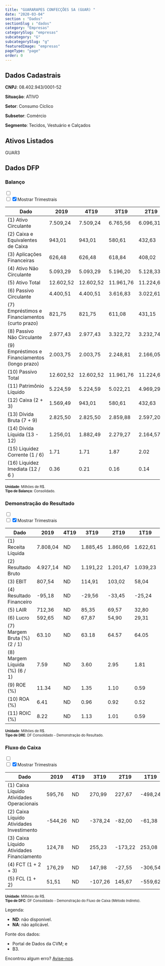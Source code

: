 ```yaml
---  
title: "GUARARAPES CONFECÇÕES SA (GUAR) "  
date: "2020-03-04"  
section : "Dados"  
sectionSlug : "dados"  
category: "Empresas"  
categorySlug: "empresas"  
subcategory: "G"  
subcategorySlug: "g"  
featuredImage: "empresas"  
pageType: "page"  
order: 0  
---
```



## Dados Cadastrais


**CNPJ**: 08.402.943/0001-52

**Situação**: ATIVO

**Setor**: Consumo Cíclico

**Subsetor**: Comércio

**Segmento**: Tecidos, Vestuário e Calçados


## Ativos Listados


GUAR3 


## Dados DFP

### Balanço
  
<input type='checkbox' class='toggleCommand' id='toggleBalanco' name='toggleBalanco'>  
<div class='filter-group-balanco'>  
<div class='check_button_balanco'>  
<label for='toggleBalanco'>  
<input type='checkbox' data-filter-col='trimBalanco'><input type='checkbox' data-filter-col='trimBalanco' checked><span>Mostrar Trimestrais</span>  
</label>  
</div>  
</div>  
<div class='overflow balancoTableWrapper'>  
<table class='balancoTable'>  
<thead>  
<tr>  
<th class='dataHeader fixedLeftColumn'>Dado</th>  
<th>2019</th>  
<th class='trimHeader' data-col='trimBalanco'>4T19</th>  
<th class='trimHeader' data-col='trimBalanco'>3T19</th>  
<th class='trimHeader' data-col='trimBalanco'>2T19</th>  
<th class='trimHeader' data-col='trimBalanco'>1T19</th>  
<th>2018</th>  
<th class='trimHeader' data-col='trimBalanco'>4T18</th>  
<th class='trimHeader' data-col='trimBalanco'>3T18</th>  
<th class='trimHeader' data-col='trimBalanco'>2T18</th>  
<th class='trimHeader' data-col='trimBalanco'>1T18</th>  
<th>2017</th>  
<th class='trimHeader' data-col='trimBalanco'>4T17</th>  
<th class='trimHeader' data-col='trimBalanco'>3T17</th>  
<th class='trimHeader' data-col='trimBalanco'>2T17</th>  
<th class='trimHeader' data-col='trimBalanco'>1T17</th>  
<th>2016</th>  
<th class='trimHeader' data-col='trimBalanco'>4T16</th>  
<th class='trimHeader' data-col='trimBalanco'>3T16</th>  
<th class='trimHeader' data-col='trimBalanco'>2T16</th>  
<th class='trimHeader' data-col='trimBalanco'>1T16</th>  
<th>2015</th>  
<th class='trimHeader' data-col='trimBalanco'>4T15</th>  
<th class='trimHeader' data-col='trimBalanco'>3T15</th>  
<th class='trimHeader' data-col='trimBalanco'>2T15</th>  
<th class='trimHeader' data-col='trimBalanco'>1T15</th>  
<th>2014</th>  
<th class='trimHeader' data-col='trimBalanco'>4T14</th>  
<th class='trimHeader' data-col='trimBalanco'>3T14</th>  
<th class='trimHeader' data-col='trimBalanco'>2T14</th>  
<th class='trimHeader' data-col='trimBalanco'>1T14</th>  
<th>2013</th>  
<th class='trimHeader' data-col='trimBalanco'>4T13</th>  
<th class='trimHeader' data-col='trimBalanco'>3T13</th>  
<th class='trimHeader' data-col='trimBalanco'>2T13</th>  
<th class='trimHeader' data-col='trimBalanco'>1T13</th>  
<th>2012</th>  
<th class='trimHeader' data-col='trimBalanco'>4T12</th>  
<th class='trimHeader' data-col='trimBalanco'>3T12</th>  
<th class='trimHeader' data-col='trimBalanco'>2T12</th>  
<th class='trimHeader' data-col='trimBalanco'>1T12</th>  
<th>2011</th>  
<th class='trimHeader' data-col='trimBalanco'>4T11</th>  
<th class='trimHeader' data-col='trimBalanco'>3T11</th>  
<th class='trimHeader' data-col='trimBalanco'>2T11</th>  
<th class='trimHeader' data-col='trimBalanco'>1T11</th>  
<th>2010</th>  
<th class='trimHeader' data-col='trimBalanco'>4T10</th>  
<th class='trimHeader' data-col='trimBalanco'>3T10</th>  
<th class='trimHeader' data-col='trimBalanco'>2T10</th>  
<th class='trimHeader' data-col='trimBalanco'>1T10</th>  
<th>2009</th>  
<th class='trimHeader' data-col='trimBalanco'>4T09</th>  
<th class='trimHeader' data-col='trimBalanco'>3T09</th>  
<th class='trimHeader' data-col='trimBalanco'>2T09</th>  
<th class='trimHeader' data-col='trimBalanco'>1T09</th>  
</tr>  
</thead>  
<tbody>  
<tr>  
<td class='leftAlignCell rowDescription fixedLeftColumn'>(1) Ativo Circulante</td>  
<td>7.509,24</td>  
<td data-col='trimBalanco' class='trimData'>7.509,24</td>  
<td data-col='trimBalanco' class='trimData'>6.765,56</td>  
<td data-col='trimBalanco' class='trimData'>6.096,31</td>  
<td data-col='trimBalanco' class='trimData'>6.002,69</td>  
<td>6.519,66</td>  
<td data-col='trimBalanco' class='trimData'>6.519,66</td>  
<td data-col='trimBalanco' class='trimData'>5.491,41</td>  
<td data-col='trimBalanco' class='trimData'>5.353,58</td>  
<td data-col='trimBalanco' class='trimData'>4.750,59</td>  
<td>4.983,62</td>  
<td data-col='trimBalanco' class='trimData'>4.983,62</td>  
<td data-col='trimBalanco' class='trimData'>4.420,61</td>  
<td data-col='trimBalanco' class='trimData'>4.341,79</td>  
<td data-col='trimBalanco' class='trimData'>4.285,56</td>  
<td>4.776,44</td>  
<td data-col='trimBalanco' class='trimData'>4.776,44</td>  
<td data-col='trimBalanco' class='trimData'>4.136,46</td>  
<td data-col='trimBalanco' class='trimData'>4.222,00</td>  
<td data-col='trimBalanco' class='trimData'>3.960,17</td>  
<td>4.131,79</td>  
<td data-col='trimBalanco' class='trimData'>4.131,79</td>  
<td data-col='trimBalanco' class='trimData'>3.966,75</td>  
<td data-col='trimBalanco' class='trimData'>3.797,65</td>  
<td data-col='trimBalanco' class='trimData'>3.539,80</td>  
<td>3.563,61</td>  
<td data-col='trimBalanco' class='trimData'>3.563,61</td>  
<td data-col='trimBalanco' class='trimData'>2.824,01</td>  
<td data-col='trimBalanco' class='trimData'>2.658,40</td>  
<td data-col='trimBalanco' class='trimData'>2.497,00</td>  
<td>2.619,34</td>  
<td data-col='trimBalanco' class='trimData'>2.619,34</td>  
<td data-col='trimBalanco' class='trimData'>2.264,42</td>  
<td data-col='trimBalanco' class='trimData'>2.227,03</td>  
<td data-col='trimBalanco' class='trimData'>2.131,50</td>  
<td>2.372,14</td>  
<td data-col='trimBalanco' class='trimData'>2.372,14</td>  
<td data-col='trimBalanco' class='trimData'>2.372,14</td>  
<td data-col='trimBalanco' class='trimData'>1.984,92</td>  
<td data-col='trimBalanco' class='trimData'>1.833,66</td>  
<td>1.954,08</td>  
<td data-col='trimBalanco' class='trimData'>1.954,08</td>  
<td data-col='trimBalanco' class='trimData'>1.678,69</td>  
<td data-col='trimBalanco' class='trimData'>1.561,73</td>  
<td data-col='trimBalanco' class='trimData'>1.404,97</td>  
<td>1.638,46</td>  
<td data-col='trimBalanco' class='trimData'>1.638,46</td>  
<td data-col='trimBalanco' class='trimData'>1.638,46</td>  
<td data-col='trimBalanco' class='trimData'>1.638,46</td>  
<td data-col='trimBalanco' class='trimData'>1.638,46</td>  
<td>1.133,76</td>  
<td data-col='trimBalanco' class='trimData'>1.133,76</td>  
<td data-col='trimBalanco' class='trimData'>ND</td>  
<td data-col='trimBalanco' class='trimData'>ND</td>  
<td data-col='trimBalanco' class='trimData'>ND</td>  
</tr>  
<tr>  
<td class='leftAlignCell rowDescription fixedLeftColumn'>(2) Caixa e Equivalentes de Caixa</td>  
<td>943,01</td>  
<td data-col='trimBalanco' class='trimData'>943,01</td>  
<td data-col='trimBalanco' class='trimData'>580,61</td>  
<td data-col='trimBalanco' class='trimData'>432,63</td>  
<td data-col='trimBalanco' class='trimData'>460,18</td>  
<td>766,72</td>  
<td data-col='trimBalanco' class='trimData'>766,72</td>  
<td data-col='trimBalanco' class='trimData'>398,12</td>  
<td data-col='trimBalanco' class='trimData'>391,02</td>  
<td data-col='trimBalanco' class='trimData'>170,49</td>  
<td>410,29</td>  
<td data-col='trimBalanco' class='trimData'>410,29</td>  
<td data-col='trimBalanco' class='trimData'>328,30</td>  
<td data-col='trimBalanco' class='trimData'>285,73</td>  
<td data-col='trimBalanco' class='trimData'>433,29</td>  
<td>616,36</td>  
<td data-col='trimBalanco' class='trimData'>616,36</td>  
<td data-col='trimBalanco' class='trimData'>304,35</td>  
<td data-col='trimBalanco' class='trimData'>506,61</td>  
<td data-col='trimBalanco' class='trimData'>419,40</td>  
<td>367,36</td>  
<td data-col='trimBalanco' class='trimData'>367,36</td>  
<td data-col='trimBalanco' class='trimData'>236,83</td>  
<td data-col='trimBalanco' class='trimData'>124,14</td>  
<td data-col='trimBalanco' class='trimData'>145,24</td>  
<td>358,99</td>  
<td data-col='trimBalanco' class='trimData'>358,99</td>  
<td data-col='trimBalanco' class='trimData'>120,59</td>  
<td data-col='trimBalanco' class='trimData'>217,77</td>  
<td data-col='trimBalanco' class='trimData'>240,94</td>  
<td>232,91</td>  
<td data-col='trimBalanco' class='trimData'>232,91</td>  
<td data-col='trimBalanco' class='trimData'>138,94</td>  
<td data-col='trimBalanco' class='trimData'>87,74</td>  
<td data-col='trimBalanco' class='trimData'>134,21</td>  
<td>297,24</td>  
<td data-col='trimBalanco' class='trimData'>297,24</td>  
<td data-col='trimBalanco' class='trimData'>297,24</td>  
<td data-col='trimBalanco' class='trimData'>100,76</td>  
<td data-col='trimBalanco' class='trimData'>69,36</td>  
<td>110,70</td>  
<td data-col='trimBalanco' class='trimData'>110,70</td>  
<td data-col='trimBalanco' class='trimData'>10,48</td>  
<td data-col='trimBalanco' class='trimData'>11,46</td>  
<td data-col='trimBalanco' class='trimData'>27,28</td>  
<td>131,05</td>  
<td data-col='trimBalanco' class='trimData'>131,05</td>  
<td data-col='trimBalanco' class='trimData'>131,05</td>  
<td data-col='trimBalanco' class='trimData'>131,05</td>  
<td data-col='trimBalanco' class='trimData'>131,05</td>  
<td>31,61</td>  
<td data-col='trimBalanco' class='trimData'>31,61</td>  
<td data-col='trimBalanco' class='trimData'>ND</td>  
<td data-col='trimBalanco' class='trimData'>ND</td>  
<td data-col='trimBalanco' class='trimData'>ND</td>  
</tr>  
<tr>  
<td class='leftAlignCell rowDescription fixedLeftColumn'>(3) Aplicações Financeiras</td>  
<td>626,48</td>  
<td data-col='trimBalanco' class='trimData'>626,48</td>  
<td data-col='trimBalanco' class='trimData'>618,84</td>  
<td data-col='trimBalanco' class='trimData'>408,02</td>  
<td data-col='trimBalanco' class='trimData'>401,83</td>  
<td>395,84</td>  
<td data-col='trimBalanco' class='trimData'>395,84</td>  
<td data-col='trimBalanco' class='trimData'>389,84</td>  
<td data-col='trimBalanco' class='trimData'>383,73</td>  
<td data-col='trimBalanco' class='trimData'>377,91</td>  
<td>372,04</td>  
<td data-col='trimBalanco' class='trimData'>372,04</td>  
<td data-col='trimBalanco' class='trimData'>365,50</td>  
<td data-col='trimBalanco' class='trimData'>357,23</td>  
<td data-col='trimBalanco' class='trimData'>347,63</td>  
<td>336,95</td>  
<td data-col='trimBalanco' class='trimData'>336,95</td>  
<td data-col='trimBalanco' class='trimData'>326,46</td>  
<td data-col='trimBalanco' class='trimData'>236,96</td>  
<td data-col='trimBalanco' class='trimData'>229,28</td>  
<td>285,66</td>  
<td data-col='trimBalanco' class='trimData'>285,66</td>  
<td data-col='trimBalanco' class='trimData'>334,72</td>  
<td data-col='trimBalanco' class='trimData'>254,80</td>  
<td data-col='trimBalanco' class='trimData'>270,65</td>  
<td>202,18</td>  
<td data-col='trimBalanco' class='trimData'>202,18</td>  
<td data-col='trimBalanco' class='trimData'>190,84</td>  
<td data-col='trimBalanco' class='trimData'>185,76</td>  
<td data-col='trimBalanco' class='trimData'>181,21</td>  
<td>176,94</td>  
<td data-col='trimBalanco' class='trimData'>176,94</td>  
<td data-col='trimBalanco' class='trimData'>172,94</td>  
<td data-col='trimBalanco' class='trimData'>169,41</td>  
<td data-col='trimBalanco' class='trimData'>166,29</td>  
<td>163,46</td>  
<td data-col='trimBalanco' class='trimData'>163,46</td>  
<td data-col='trimBalanco' class='trimData'>163,46</td>  
<td data-col='trimBalanco' class='trimData'>169,94</td>  
<td data-col='trimBalanco' class='trimData'>166,35</td>  
<td>161,94</td>  
<td data-col='trimBalanco' class='trimData'>161,94</td>  
<td data-col='trimBalanco' class='trimData'>177,20</td>  
<td data-col='trimBalanco' class='trimData'>150,28</td>  
<td data-col='trimBalanco' class='trimData'>199,75</td>  
<td>194,62</td>  
<td data-col='trimBalanco' class='trimData'>194,62</td>  
<td data-col='trimBalanco' class='trimData'>194,62</td>  
<td data-col='trimBalanco' class='trimData'>194,62</td>  
<td data-col='trimBalanco' class='trimData'>194,62</td>  
<td>51,22</td>  
<td data-col='trimBalanco' class='trimData'>51,22</td>  
<td data-col='trimBalanco' class='trimData'>ND</td>  
<td data-col='trimBalanco' class='trimData'>ND</td>  
<td data-col='trimBalanco' class='trimData'>ND</td>  
</tr>  
<tr>  
<td class='leftAlignCell rowDescription fixedLeftColumn'>(4) Ativo Não Circulante</td>  
<td>5.093,29</td>  
<td data-col='trimBalanco' class='trimData'>5.093,29</td>  
<td data-col='trimBalanco' class='trimData'>5.196,20</td>  
<td data-col='trimBalanco' class='trimData'>5.128,33</td>  
<td data-col='trimBalanco' class='trimData'>5.117,03</td>  
<td>3.952,49</td>  
<td data-col='trimBalanco' class='trimData'>3.952,49</td>  
<td data-col='trimBalanco' class='trimData'>3.155,91</td>  
<td data-col='trimBalanco' class='trimData'>3.086,98</td>  
<td data-col='trimBalanco' class='trimData'>2.968,57</td>  
<td>2.944,28</td>  
<td data-col='trimBalanco' class='trimData'>2.944,28</td>  
<td data-col='trimBalanco' class='trimData'>2.973,23</td>  
<td data-col='trimBalanco' class='trimData'>3.052,73</td>  
<td data-col='trimBalanco' class='trimData'>3.018,80</td>  
<td>2.944,32</td>  
<td data-col='trimBalanco' class='trimData'>2.944,32</td>  
<td data-col='trimBalanco' class='trimData'>2.969,60</td>  
<td data-col='trimBalanco' class='trimData'>2.994,32</td>  
<td data-col='trimBalanco' class='trimData'>2.952,08</td>  
<td>2.838,02</td>  
<td data-col='trimBalanco' class='trimData'>2.901,05</td>  
<td data-col='trimBalanco' class='trimData'>2.816,92</td>  
<td data-col='trimBalanco' class='trimData'>2.634,61</td>  
<td data-col='trimBalanco' class='trimData'>2.469,81</td>  
<td>2.377,66</td>  
<td data-col='trimBalanco' class='trimData'>2.377,66</td>  
<td data-col='trimBalanco' class='trimData'>2.311,28</td>  
<td data-col='trimBalanco' class='trimData'>2.206,31</td>  
<td data-col='trimBalanco' class='trimData'>2.170,72</td>  
<td>2.138,95</td>  
<td data-col='trimBalanco' class='trimData'>2.138,95</td>  
<td data-col='trimBalanco' class='trimData'>2.063,75</td>  
<td data-col='trimBalanco' class='trimData'>2.008,81</td>  
<td data-col='trimBalanco' class='trimData'>1.965,51</td>  
<td>1.868,54</td>  
<td data-col='trimBalanco' class='trimData'>1.868,54</td>  
<td data-col='trimBalanco' class='trimData'>1.868,54</td>  
<td data-col='trimBalanco' class='trimData'>1.788,71</td>  
<td data-col='trimBalanco' class='trimData'>1.761,46</td>  
<td>1.739,35</td>  
<td data-col='trimBalanco' class='trimData'>1.756,87</td>  
<td data-col='trimBalanco' class='trimData'>1.709,55</td>  
<td data-col='trimBalanco' class='trimData'>1.655,67</td>  
<td data-col='trimBalanco' class='trimData'>1.594,95</td>  
<td>1.530,71</td>  
<td data-col='trimBalanco' class='trimData'>1.530,71</td>  
<td data-col='trimBalanco' class='trimData'>1.530,71</td>  
<td data-col='trimBalanco' class='trimData'>1.530,71</td>  
<td data-col='trimBalanco' class='trimData'>1.530,71</td>  
<td>1.413,78</td>  
<td data-col='trimBalanco' class='trimData'>1.413,78</td>  
<td data-col='trimBalanco' class='trimData'>ND</td>  
<td data-col='trimBalanco' class='trimData'>ND</td>  
<td data-col='trimBalanco' class='trimData'>ND</td>  
</tr>  
<tr>  
<td class='leftAlignCell rowDescription fixedLeftColumn'>(5) Ativo Total</td>  
<td>12.602,52</td>  
<td data-col='trimBalanco' class='trimData'>12.602,52</td>  
<td data-col='trimBalanco' class='trimData'>11.961,76</td>  
<td data-col='trimBalanco' class='trimData'>11.224,64</td>  
<td data-col='trimBalanco' class='trimData'>11.119,72</td>  
<td>10.472,15</td>  
<td data-col='trimBalanco' class='trimData'>10.472,15</td>  
<td data-col='trimBalanco' class='trimData'>8.647,33</td>  
<td data-col='trimBalanco' class='trimData'>8.440,57</td>  
<td data-col='trimBalanco' class='trimData'>7.719,16</td>  
<td>7.927,90</td>  
<td data-col='trimBalanco' class='trimData'>7.927,90</td>  
<td data-col='trimBalanco' class='trimData'>7.393,84</td>  
<td data-col='trimBalanco' class='trimData'>7.394,52</td>  
<td data-col='trimBalanco' class='trimData'>7.304,36</td>  
<td>7.720,76</td>  
<td data-col='trimBalanco' class='trimData'>7.720,76</td>  
<td data-col='trimBalanco' class='trimData'>7.106,07</td>  
<td data-col='trimBalanco' class='trimData'>7.216,33</td>  
<td data-col='trimBalanco' class='trimData'>6.912,24</td>  
<td>6.969,81</td>  
<td data-col='trimBalanco' class='trimData'>7.032,84</td>  
<td data-col='trimBalanco' class='trimData'>6.783,67</td>  
<td data-col='trimBalanco' class='trimData'>6.432,25</td>  
<td data-col='trimBalanco' class='trimData'>6.009,61</td>  
<td>5.941,26</td>  
<td data-col='trimBalanco' class='trimData'>5.941,26</td>  
<td data-col='trimBalanco' class='trimData'>5.135,29</td>  
<td data-col='trimBalanco' class='trimData'>4.864,71</td>  
<td data-col='trimBalanco' class='trimData'>4.667,73</td>  
<td>4.758,29</td>  
<td data-col='trimBalanco' class='trimData'>4.758,29</td>  
<td data-col='trimBalanco' class='trimData'>4.328,17</td>  
<td data-col='trimBalanco' class='trimData'>4.235,83</td>  
<td data-col='trimBalanco' class='trimData'>4.097,01</td>  
<td>4.240,67</td>  
<td data-col='trimBalanco' class='trimData'>4.240,67</td>  
<td data-col='trimBalanco' class='trimData'>4.240,67</td>  
<td data-col='trimBalanco' class='trimData'>3.773,63</td>  
<td data-col='trimBalanco' class='trimData'>3.595,12</td>  
<td>3.693,43</td>  
<td data-col='trimBalanco' class='trimData'>3.710,95</td>  
<td data-col='trimBalanco' class='trimData'>3.388,23</td>  
<td data-col='trimBalanco' class='trimData'>3.217,39</td>  
<td data-col='trimBalanco' class='trimData'>2.999,93</td>  
<td>3.169,16</td>  
<td data-col='trimBalanco' class='trimData'>3.169,16</td>  
<td data-col='trimBalanco' class='trimData'>3.169,16</td>  
<td data-col='trimBalanco' class='trimData'>3.169,16</td>  
<td data-col='trimBalanco' class='trimData'>3.169,16</td>  
<td>2.547,53</td>  
<td data-col='trimBalanco' class='trimData'>2.547,53</td>  
<td data-col='trimBalanco' class='trimData'>ND</td>  
<td data-col='trimBalanco' class='trimData'>ND</td>  
<td data-col='trimBalanco' class='trimData'>ND</td>  
</tr>  
<tr>  
<td class='leftAlignCell rowDescription fixedLeftColumn'>(6) Passivo Circulante</td>  
<td>4.400,51</td>  
<td data-col='trimBalanco' class='trimData'>4.400,51</td>  
<td data-col='trimBalanco' class='trimData'>3.616,83</td>  
<td data-col='trimBalanco' class='trimData'>3.022,61</td>  
<td data-col='trimBalanco' class='trimData'>3.086,32</td>  
<td>3.937,07</td>  
<td data-col='trimBalanco' class='trimData'>3.937,07</td>  
<td data-col='trimBalanco' class='trimData'>3.079,74</td>  
<td data-col='trimBalanco' class='trimData'>2.777,31</td>  
<td data-col='trimBalanco' class='trimData'>2.832,56</td>  
<td>2.824,68</td>  
<td data-col='trimBalanco' class='trimData'>2.824,68</td>  
<td data-col='trimBalanco' class='trimData'>2.508,49</td>  
<td data-col='trimBalanco' class='trimData'>2.375,74</td>  
<td data-col='trimBalanco' class='trimData'>2.281,99</td>  
<td>3.045,31</td>  
<td data-col='trimBalanco' class='trimData'>3.045,31</td>  
<td data-col='trimBalanco' class='trimData'>2.633,64</td>  
<td data-col='trimBalanco' class='trimData'>3.008,13</td>  
<td data-col='trimBalanco' class='trimData'>2.848,81</td>  
<td>2.715,55</td>  
<td data-col='trimBalanco' class='trimData'>2.715,55</td>  
<td data-col='trimBalanco' class='trimData'>2.538,92</td>  
<td data-col='trimBalanco' class='trimData'>2.237,81</td>  
<td data-col='trimBalanco' class='trimData'>1.943,52</td>  
<td>1.643,30</td>  
<td data-col='trimBalanco' class='trimData'>1.643,30</td>  
<td data-col='trimBalanco' class='trimData'>1.264,74</td>  
<td data-col='trimBalanco' class='trimData'>1.058,11</td>  
<td data-col='trimBalanco' class='trimData'>1.017,23</td>  
<td>1.240,93</td>  
<td data-col='trimBalanco' class='trimData'>1.240,93</td>  
<td data-col='trimBalanco' class='trimData'>839,25</td>  
<td data-col='trimBalanco' class='trimData'>819,72</td>  
<td data-col='trimBalanco' class='trimData'>793,37</td>  
<td>995,12</td>  
<td data-col='trimBalanco' class='trimData'>995,12</td>  
<td data-col='trimBalanco' class='trimData'>995,12</td>  
<td data-col='trimBalanco' class='trimData'>725,59</td>  
<td data-col='trimBalanco' class='trimData'>664,86</td>  
<td>821,99</td>  
<td data-col='trimBalanco' class='trimData'>821,99</td>  
<td data-col='trimBalanco' class='trimData'>681,20</td>  
<td data-col='trimBalanco' class='trimData'>614,15</td>  
<td data-col='trimBalanco' class='trimData'>490,92</td>  
<td>696,70</td>  
<td data-col='trimBalanco' class='trimData'>696,70</td>  
<td data-col='trimBalanco' class='trimData'>696,70</td>  
<td data-col='trimBalanco' class='trimData'>696,70</td>  
<td data-col='trimBalanco' class='trimData'>696,70</td>  
<td>677,95</td>  
<td data-col='trimBalanco' class='trimData'>677,95</td>  
<td data-col='trimBalanco' class='trimData'>ND</td>  
<td data-col='trimBalanco' class='trimData'>ND</td>  
<td data-col='trimBalanco' class='trimData'>ND</td>  
</tr>  
<tr>  
<td class='leftAlignCell rowDescription fixedLeftColumn'>(7) Empréstimos e Financiamentos (curto prazo)</td>  
<td>821,75</td>  
<td data-col='trimBalanco' class='trimData'>821,75</td>  
<td data-col='trimBalanco' class='trimData'>611,08</td>  
<td data-col='trimBalanco' class='trimData'>431,15</td>  
<td data-col='trimBalanco' class='trimData'>494,22</td>  
<td>726,97</td>  
<td data-col='trimBalanco' class='trimData'>726,97</td>  
<td data-col='trimBalanco' class='trimData'>829,62</td>  
<td data-col='trimBalanco' class='trimData'>706,04</td>  
<td data-col='trimBalanco' class='trimData'>854,61</td>  
<td>581,00</td>  
<td data-col='trimBalanco' class='trimData'>581,00</td>  
<td data-col='trimBalanco' class='trimData'>707,35</td>  
<td data-col='trimBalanco' class='trimData'>565,53</td>  
<td data-col='trimBalanco' class='trimData'>614,30</td>  
<td>931,52</td>  
<td data-col='trimBalanco' class='trimData'>931,52</td>  
<td data-col='trimBalanco' class='trimData'>841,52</td>  
<td data-col='trimBalanco' class='trimData'>1.204,11</td>  
<td data-col='trimBalanco' class='trimData'>1.149,82</td>  
<td>836,50</td>  
<td data-col='trimBalanco' class='trimData'>836,50</td>  
<td data-col='trimBalanco' class='trimData'>1.013,35</td>  
<td data-col='trimBalanco' class='trimData'>811,49</td>  
<td data-col='trimBalanco' class='trimData'>653,10</td>  
<td>212,12</td>  
<td data-col='trimBalanco' class='trimData'>212,12</td>  
<td data-col='trimBalanco' class='trimData'>208,09</td>  
<td data-col='trimBalanco' class='trimData'>208,01</td>  
<td data-col='trimBalanco' class='trimData'>171,44</td>  
<td>170,66</td>  
<td data-col='trimBalanco' class='trimData'>170,66</td>  
<td data-col='trimBalanco' class='trimData'>160,28</td>  
<td data-col='trimBalanco' class='trimData'>171,93</td>  
<td data-col='trimBalanco' class='trimData'>149,62</td>  
<td>148,35</td>  
<td data-col='trimBalanco' class='trimData'>148,35</td>  
<td data-col='trimBalanco' class='trimData'>148,35</td>  
<td data-col='trimBalanco' class='trimData'>156,70</td>  
<td data-col='trimBalanco' class='trimData'>130,57</td>  
<td>137,10</td>  
<td data-col='trimBalanco' class='trimData'>137,10</td>  
<td data-col='trimBalanco' class='trimData'>159,60</td>  
<td data-col='trimBalanco' class='trimData'>143,30</td>  
<td data-col='trimBalanco' class='trimData'>65,36</td>  
<td>75,30</td>  
<td data-col='trimBalanco' class='trimData'>75,30</td>  
<td data-col='trimBalanco' class='trimData'>75,30</td>  
<td data-col='trimBalanco' class='trimData'>75,30</td>  
<td data-col='trimBalanco' class='trimData'>75,30</td>  
<td>101,05</td>  
<td data-col='trimBalanco' class='trimData'>101,05</td>  
<td data-col='trimBalanco' class='trimData'>ND</td>  
<td data-col='trimBalanco' class='trimData'>ND</td>  
<td data-col='trimBalanco' class='trimData'>ND</td>  
</tr>  
<tr>  
<td class='leftAlignCell rowDescription fixedLeftColumn'>(8) Passivo Não Circulante</td>  
<td>2.977,43</td>  
<td data-col='trimBalanco' class='trimData'>2.977,43</td>  
<td data-col='trimBalanco' class='trimData'>3.322,72</td>  
<td data-col='trimBalanco' class='trimData'>3.232,74</td>  
<td data-col='trimBalanco' class='trimData'>3.102,74</td>  
<td>1.605,94</td>  
<td data-col='trimBalanco' class='trimData'>1.605,94</td>  
<td data-col='trimBalanco' class='trimData'>1.456,91</td>  
<td data-col='trimBalanco' class='trimData'>1.605,12</td>  
<td data-col='trimBalanco' class='trimData'>837,97</td>  
<td>1.132,06</td>  
<td data-col='trimBalanco' class='trimData'>1.132,06</td>  
<td data-col='trimBalanco' class='trimData'>1.144,29</td>  
<td data-col='trimBalanco' class='trimData'>1.302,73</td>  
<td data-col='trimBalanco' class='trimData'>1.360,69</td>  
<td>1.059,10</td>  
<td data-col='trimBalanco' class='trimData'>1.059,10</td>  
<td data-col='trimBalanco' class='trimData'>1.108,38</td>  
<td data-col='trimBalanco' class='trimData'>861,90</td>  
<td data-col='trimBalanco' class='trimData'>723,04</td>  
<td>864,14</td>  
<td data-col='trimBalanco' class='trimData'>927,17</td>  
<td data-col='trimBalanco' class='trimData'>1.013,27</td>  
<td data-col='trimBalanco' class='trimData'>945,93</td>  
<td data-col='trimBalanco' class='trimData'>846,91</td>  
<td>1.122,19</td>  
<td data-col='trimBalanco' class='trimData'>1.122,19</td>  
<td data-col='trimBalanco' class='trimData'>852,83</td>  
<td data-col='trimBalanco' class='trimData'>848,25</td>  
<td data-col='trimBalanco' class='trimData'>783,32</td>  
<td>688,24</td>  
<td data-col='trimBalanco' class='trimData'>688,24</td>  
<td data-col='trimBalanco' class='trimData'>749,66</td>  
<td data-col='trimBalanco' class='trimData'>766,21</td>  
<td data-col='trimBalanco' class='trimData'>746,52</td>  
<td>718,62</td>  
<td data-col='trimBalanco' class='trimData'>718,62</td>  
<td data-col='trimBalanco' class='trimData'>718,62</td>  
<td data-col='trimBalanco' class='trimData'>675,04</td>  
<td data-col='trimBalanco' class='trimData'>641,50</td>  
<td>633,10</td>  
<td data-col='trimBalanco' class='trimData'>650,62</td>  
<td data-col='trimBalanco' class='trimData'>537,30</td>  
<td data-col='trimBalanco' class='trimData'>495,59</td>  
<td data-col='trimBalanco' class='trimData'>500,16</td>  
<td>522,99</td>  
<td data-col='trimBalanco' class='trimData'>522,99</td>  
<td data-col='trimBalanco' class='trimData'>522,99</td>  
<td data-col='trimBalanco' class='trimData'>522,99</td>  
<td data-col='trimBalanco' class='trimData'>522,99</td>  
<td>185,79</td>  
<td data-col='trimBalanco' class='trimData'>185,79</td>  
<td data-col='trimBalanco' class='trimData'>ND</td>  
<td data-col='trimBalanco' class='trimData'>ND</td>  
<td data-col='trimBalanco' class='trimData'>ND</td>  
</tr>  
<tr>  
<td class='leftAlignCell rowDescription fixedLeftColumn'>(9) Empréstimos e Financiamentos (longo prazo)</td>  
<td>2.003,75</td>  
<td data-col='trimBalanco' class='trimData'>2.003,75</td>  
<td data-col='trimBalanco' class='trimData'>2.248,81</td>  
<td data-col='trimBalanco' class='trimData'>2.166,05</td>  
<td data-col='trimBalanco' class='trimData'>1.980,89</td>  
<td>1.416,02</td>  
<td data-col='trimBalanco' class='trimData'>1.416,02</td>  
<td data-col='trimBalanco' class='trimData'>1.224,67</td>  
<td data-col='trimBalanco' class='trimData'>1.106,70</td>  
<td data-col='trimBalanco' class='trimData'>411,94</td>  
<td>718,69</td>  
<td data-col='trimBalanco' class='trimData'>718,69</td>  
<td data-col='trimBalanco' class='trimData'>663,69</td>  
<td data-col='trimBalanco' class='trimData'>843,60</td>  
<td data-col='trimBalanco' class='trimData'>944,89</td>  
<td>659,12</td>  
<td data-col='trimBalanco' class='trimData'>659,12</td>  
<td data-col='trimBalanco' class='trimData'>729,61</td>  
<td data-col='trimBalanco' class='trimData'>448,88</td>  
<td data-col='trimBalanco' class='trimData'>357,40</td>  
<td>581,58</td>  
<td data-col='trimBalanco' class='trimData'>581,58</td>  
<td data-col='trimBalanco' class='trimData'>648,54</td>  
<td data-col='trimBalanco' class='trimData'>594,34</td>  
<td data-col='trimBalanco' class='trimData'>509,44</td>  
<td>790,74</td>  
<td data-col='trimBalanco' class='trimData'>790,74</td>  
<td data-col='trimBalanco' class='trimData'>527,71</td>  
<td data-col='trimBalanco' class='trimData'>531,13</td>  
<td data-col='trimBalanco' class='trimData'>509,52</td>  
<td>406,67</td>  
<td data-col='trimBalanco' class='trimData'>406,67</td>  
<td data-col='trimBalanco' class='trimData'>441,28</td>  
<td data-col='trimBalanco' class='trimData'>462,30</td>  
<td data-col='trimBalanco' class='trimData'>487,89</td>  
<td>476,27</td>  
<td data-col='trimBalanco' class='trimData'>476,27</td>  
<td data-col='trimBalanco' class='trimData'>476,27</td>  
<td data-col='trimBalanco' class='trimData'>408,15</td>  
<td data-col='trimBalanco' class='trimData'>415,08</td>  
<td>426,02</td>  
<td data-col='trimBalanco' class='trimData'>426,02</td>  
<td data-col='trimBalanco' class='trimData'>301,97</td>  
<td data-col='trimBalanco' class='trimData'>281,71</td>  
<td data-col='trimBalanco' class='trimData'>327,51</td>  
<td>318,73</td>  
<td data-col='trimBalanco' class='trimData'>318,73</td>  
<td data-col='trimBalanco' class='trimData'>318,73</td>  
<td data-col='trimBalanco' class='trimData'>318,73</td>  
<td data-col='trimBalanco' class='trimData'>318,73</td>  
<td>0,00</td>  
<td data-col='trimBalanco' class='trimData'>0,00</td>  
<td data-col='trimBalanco' class='trimData'>ND</td>  
<td data-col='trimBalanco' class='trimData'>ND</td>  
<td data-col='trimBalanco' class='trimData'>ND</td>  
</tr>  
<tr>  
<td class='leftAlignCell rowDescription fixedLeftColumn'>(10) Passivo Total</td>  
<td>12.602,52</td>  
<td data-col='trimBalanco' class='trimData'>12.602,52</td>  
<td data-col='trimBalanco' class='trimData'>11.961,76</td>  
<td data-col='trimBalanco' class='trimData'>11.224,64</td>  
<td data-col='trimBalanco' class='trimData'>11.119,72</td>  
<td>10.472,15</td>  
<td data-col='trimBalanco' class='trimData'>10.472,15</td>  
<td data-col='trimBalanco' class='trimData'>8.647,33</td>  
<td data-col='trimBalanco' class='trimData'>8.440,57</td>  
<td data-col='trimBalanco' class='trimData'>7.719,16</td>  
<td>7.927,90</td>  
<td data-col='trimBalanco' class='trimData'>7.927,90</td>  
<td data-col='trimBalanco' class='trimData'>7.393,84</td>  
<td data-col='trimBalanco' class='trimData'>7.394,52</td>  
<td data-col='trimBalanco' class='trimData'>7.304,36</td>  
<td>7.720,76</td>  
<td data-col='trimBalanco' class='trimData'>7.720,76</td>  
<td data-col='trimBalanco' class='trimData'>7.106,07</td>  
<td data-col='trimBalanco' class='trimData'>7.216,33</td>  
<td data-col='trimBalanco' class='trimData'>6.912,24</td>  
<td>6.969,81</td>  
<td data-col='trimBalanco' class='trimData'>7.032,84</td>  
<td data-col='trimBalanco' class='trimData'>6.783,67</td>  
<td data-col='trimBalanco' class='trimData'>6.432,25</td>  
<td data-col='trimBalanco' class='trimData'>6.009,61</td>  
<td>5.941,26</td>  
<td data-col='trimBalanco' class='trimData'>5.941,26</td>  
<td data-col='trimBalanco' class='trimData'>5.135,29</td>  
<td data-col='trimBalanco' class='trimData'>4.864,71</td>  
<td data-col='trimBalanco' class='trimData'>4.667,73</td>  
<td>4.758,29</td>  
<td data-col='trimBalanco' class='trimData'>4.758,29</td>  
<td data-col='trimBalanco' class='trimData'>4.328,17</td>  
<td data-col='trimBalanco' class='trimData'>4.235,83</td>  
<td data-col='trimBalanco' class='trimData'>4.097,01</td>  
<td>4.240,67</td>  
<td data-col='trimBalanco' class='trimData'>4.240,67</td>  
<td data-col='trimBalanco' class='trimData'>4.240,67</td>  
<td data-col='trimBalanco' class='trimData'>3.773,63</td>  
<td data-col='trimBalanco' class='trimData'>3.595,12</td>  
<td>3.693,43</td>  
<td data-col='trimBalanco' class='trimData'>3.710,95</td>  
<td data-col='trimBalanco' class='trimData'>3.388,23</td>  
<td data-col='trimBalanco' class='trimData'>3.217,39</td>  
<td data-col='trimBalanco' class='trimData'>2.999,93</td>  
<td>3.169,16</td>  
<td data-col='trimBalanco' class='trimData'>3.169,16</td>  
<td data-col='trimBalanco' class='trimData'>3.169,16</td>  
<td data-col='trimBalanco' class='trimData'>3.169,16</td>  
<td data-col='trimBalanco' class='trimData'>3.169,16</td>  
<td>2.547,53</td>  
<td data-col='trimBalanco' class='trimData'>2.547,53</td>  
<td data-col='trimBalanco' class='trimData'>ND</td>  
<td data-col='trimBalanco' class='trimData'>ND</td>  
<td data-col='trimBalanco' class='trimData'>ND</td>  
</tr>  
<tr>  
<td class='leftAlignCell rowDescription fixedLeftColumn'>(11) Patrimônio Líquido</td>  
<td>5.224,59</td>  
<td data-col='trimBalanco' class='trimData'>5.224,59</td>  
<td data-col='trimBalanco' class='trimData'>5.022,21</td>  
<td data-col='trimBalanco' class='trimData'>4.969,29</td>  
<td data-col='trimBalanco' class='trimData'>4.930,65</td>  
<td>4.929,15</td>  
<td data-col='trimBalanco' class='trimData'>4.929,15</td>  
<td data-col='trimBalanco' class='trimData'>4.110,68</td>  
<td data-col='trimBalanco' class='trimData'>4.058,13</td>  
<td data-col='trimBalanco' class='trimData'>4.048,62</td>  
<td>3.971,16</td>  
<td data-col='trimBalanco' class='trimData'>3.971,16</td>  
<td data-col='trimBalanco' class='trimData'>3.741,06</td>  
<td data-col='trimBalanco' class='trimData'>3.716,05</td>  
<td data-col='trimBalanco' class='trimData'>3.661,68</td>  
<td>3.616,35</td>  
<td data-col='trimBalanco' class='trimData'>3.616,35</td>  
<td data-col='trimBalanco' class='trimData'>3.364,05</td>  
<td data-col='trimBalanco' class='trimData'>3.346,30</td>  
<td data-col='trimBalanco' class='trimData'>3.340,39</td>  
<td>3.390,11</td>  
<td data-col='trimBalanco' class='trimData'>3.390,11</td>  
<td data-col='trimBalanco' class='trimData'>3.231,47</td>  
<td data-col='trimBalanco' class='trimData'>3.248,52</td>  
<td data-col='trimBalanco' class='trimData'>3.219,18</td>  
<td>3.175,77</td>  
<td data-col='trimBalanco' class='trimData'>3.175,77</td>  
<td data-col='trimBalanco' class='trimData'>3.017,72</td>  
<td data-col='trimBalanco' class='trimData'>2.958,34</td>  
<td data-col='trimBalanco' class='trimData'>2.867,18</td>  
<td>2.829,12</td>  
<td data-col='trimBalanco' class='trimData'>2.829,12</td>  
<td data-col='trimBalanco' class='trimData'>2.739,26</td>  
<td data-col='trimBalanco' class='trimData'>2.649,90</td>  
<td data-col='trimBalanco' class='trimData'>2.557,12</td>  
<td>2.526,93</td>  
<td data-col='trimBalanco' class='trimData'>2.526,93</td>  
<td data-col='trimBalanco' class='trimData'>2.526,93</td>  
<td data-col='trimBalanco' class='trimData'>2.373,00</td>  
<td data-col='trimBalanco' class='trimData'>2.288,76</td>  
<td>2.238,35</td>  
<td data-col='trimBalanco' class='trimData'>2.238,35</td>  
<td data-col='trimBalanco' class='trimData'>2.169,74</td>  
<td data-col='trimBalanco' class='trimData'>2.107,66</td>  
<td data-col='trimBalanco' class='trimData'>2.008,85</td>  
<td>1.949,48</td>  
<td data-col='trimBalanco' class='trimData'>1.949,48</td>  
<td data-col='trimBalanco' class='trimData'>1.949,48</td>  
<td data-col='trimBalanco' class='trimData'>1.949,48</td>  
<td data-col='trimBalanco' class='trimData'>1.949,48</td>  
<td>1.683,80</td>  
<td data-col='trimBalanco' class='trimData'>1.683,80</td>  
<td data-col='trimBalanco' class='trimData'>ND</td>  
<td data-col='trimBalanco' class='trimData'>ND</td>  
<td data-col='trimBalanco' class='trimData'>ND</td>  
</tr>  
<tr>  
<td class='leftAlignCell rowDescription fixedLeftColumn'>(12) Caixa (2 + 3)</td>  
<td class='positiveNumber'>1.569,49</td>  
<td class='positiveNumber trimData' data-col='trimBalanco'>943,01</td>  
<td class='positiveNumber trimData' data-col='trimBalanco'>580,61</td>  
<td class='positiveNumber trimData' data-col='trimBalanco'>432,63</td>  
<td class='positiveNumber trimData' data-col='trimBalanco'>460,18</td>  
<td class='positiveNumber'>1.162,56</td>  
<td class='positiveNumber trimData' data-col='trimBalanco'>766,72</td>  
<td class='positiveNumber trimData' data-col='trimBalanco'>398,12</td>  
<td class='positiveNumber trimData' data-col='trimBalanco'>391,02</td>  
<td class='positiveNumber trimData' data-col='trimBalanco'>170,49</td>  
<td class='positiveNumber'>782,32</td>  
<td class='positiveNumber trimData' data-col='trimBalanco'>410,29</td>  
<td class='positiveNumber trimData' data-col='trimBalanco'>328,30</td>  
<td class='positiveNumber trimData' data-col='trimBalanco'>285,73</td>  
<td class='positiveNumber trimData' data-col='trimBalanco'>433,29</td>  
<td class='positiveNumber'>953,31</td>  
<td class='positiveNumber trimData' data-col='trimBalanco'>616,36</td>  
<td class='positiveNumber trimData' data-col='trimBalanco'>304,35</td>  
<td class='positiveNumber trimData' data-col='trimBalanco'>506,61</td>  
<td class='positiveNumber trimData' data-col='trimBalanco'>419,40</td>  
<td class='positiveNumber'>653,02</td>  
<td class='positiveNumber trimData' data-col='trimBalanco'>367,36</td>  
<td class='positiveNumber trimData' data-col='trimBalanco'>236,83</td>  
<td class='positiveNumber trimData' data-col='trimBalanco'>124,14</td>  
<td class='positiveNumber trimData' data-col='trimBalanco'>145,24</td>  
<td class='positiveNumber'>561,17</td>  
<td class='positiveNumber trimData' data-col='trimBalanco'>358,99</td>  
<td class='positiveNumber trimData' data-col='trimBalanco'>120,59</td>  
<td class='positiveNumber trimData' data-col='trimBalanco'>217,77</td>  
<td class='positiveNumber trimData' data-col='trimBalanco'>240,94</td>  
<td class='positiveNumber'>409,85</td>  
<td class='positiveNumber trimData' data-col='trimBalanco'>232,91</td>  
<td class='positiveNumber trimData' data-col='trimBalanco'>138,94</td>  
<td class='positiveNumber trimData' data-col='trimBalanco'>87,74</td>  
<td class='positiveNumber trimData' data-col='trimBalanco'>134,21</td>  
<td class='positiveNumber'>460,70</td>  
<td class='positiveNumber trimData' data-col='trimBalanco'>297,24</td>  
<td class='positiveNumber trimData' data-col='trimBalanco'>297,24</td>  
<td class='positiveNumber trimData' data-col='trimBalanco'>100,76</td>  
<td class='positiveNumber trimData' data-col='trimBalanco'>69,36</td>  
<td class='positiveNumber'>272,65</td>  
<td class='positiveNumber trimData' data-col='trimBalanco'>110,70</td>  
<td class='positiveNumber trimData' data-col='trimBalanco'>10,48</td>  
<td class='positiveNumber trimData' data-col='trimBalanco'>11,46</td>  
<td class='positiveNumber trimData' data-col='trimBalanco'>27,28</td>  
<td class='positiveNumber'>325,67</td>  
<td class='positiveNumber trimData' data-col='trimBalanco'>131,05</td>  
<td class='positiveNumber trimData' data-col='trimBalanco'>131,05</td>  
<td class='positiveNumber trimData' data-col='trimBalanco'>131,05</td>  
<td class='positiveNumber trimData' data-col='trimBalanco'>131,05</td>  
<td class='positiveNumber'>82,83</td>  
<td class='positiveNumber trimData' data-col='trimBalanco'>31,61</td>  
<td data-col='trimBalanco' class='trimData'>ND</td>  
<td data-col='trimBalanco' class='trimData'>ND</td>  
<td data-col='trimBalanco' class='trimData'>ND</td>  
</tr>  
<tr>  
<td class='leftAlignCell rowDescription fixedLeftColumn'>(13) Dívida Bruta (7 + 9)</td>  
<td class='negativeNumber'>2.825,50</td>  
<td class='negativeNumber trimData' data-col='trimBalanco'>2.825,50</td>  
<td class='negativeNumber trimData' data-col='trimBalanco'>2.859,88</td>  
<td class='negativeNumber trimData' data-col='trimBalanco'>2.597,20</td>  
<td class='negativeNumber trimData' data-col='trimBalanco'>2.475,12</td>  
<td class='negativeNumber'>2.142,98</td>  
<td class='negativeNumber trimData' data-col='trimBalanco'>2.142,98</td>  
<td class='negativeNumber trimData' data-col='trimBalanco'>2.054,29</td>  
<td class='negativeNumber trimData' data-col='trimBalanco'>1.812,74</td>  
<td class='negativeNumber trimData' data-col='trimBalanco'>1.266,55</td>  
<td class='negativeNumber'>1.299,69</td>  
<td class='negativeNumber trimData' data-col='trimBalanco'>1.299,69</td>  
<td class='negativeNumber trimData' data-col='trimBalanco'>1.371,04</td>  
<td class='negativeNumber trimData' data-col='trimBalanco'>1.409,13</td>  
<td class='negativeNumber trimData' data-col='trimBalanco'>1.559,19</td>  
<td class='negativeNumber'>1.590,64</td>  
<td class='negativeNumber trimData' data-col='trimBalanco'>1.590,64</td>  
<td class='negativeNumber trimData' data-col='trimBalanco'>1.571,13</td>  
<td class='negativeNumber trimData' data-col='trimBalanco'>1.652,99</td>  
<td class='negativeNumber trimData' data-col='trimBalanco'>1.507,21</td>  
<td class='negativeNumber'>1.418,08</td>  
<td class='negativeNumber trimData' data-col='trimBalanco'>1.418,08</td>  
<td class='negativeNumber trimData' data-col='trimBalanco'>1.661,89</td>  
<td class='negativeNumber trimData' data-col='trimBalanco'>1.405,83</td>  
<td class='negativeNumber trimData' data-col='trimBalanco'>1.162,54</td>  
<td class='negativeNumber'>1.002,86</td>  
<td class='negativeNumber trimData' data-col='trimBalanco'>1.002,86</td>  
<td class='negativeNumber trimData' data-col='trimBalanco'>735,80</td>  
<td class='negativeNumber trimData' data-col='trimBalanco'>739,14</td>  
<td class='negativeNumber trimData' data-col='trimBalanco'>680,96</td>  
<td class='negativeNumber'>577,33</td>  
<td class='negativeNumber trimData' data-col='trimBalanco'>577,33</td>  
<td class='negativeNumber trimData' data-col='trimBalanco'>601,55</td>  
<td class='negativeNumber trimData' data-col='trimBalanco'>634,23</td>  
<td class='negativeNumber trimData' data-col='trimBalanco'>637,51</td>  
<td class='negativeNumber'>624,62</td>  
<td class='negativeNumber trimData' data-col='trimBalanco'>624,62</td>  
<td class='negativeNumber trimData' data-col='trimBalanco'>624,62</td>  
<td class='negativeNumber trimData' data-col='trimBalanco'>564,85</td>  
<td class='negativeNumber trimData' data-col='trimBalanco'>545,65</td>  
<td class='negativeNumber'>563,13</td>  
<td class='negativeNumber trimData' data-col='trimBalanco'>563,13</td>  
<td class='negativeNumber trimData' data-col='trimBalanco'>461,57</td>  
<td class='negativeNumber trimData' data-col='trimBalanco'>425,01</td>  
<td class='negativeNumber trimData' data-col='trimBalanco'>392,87</td>  
<td class='negativeNumber'>394,03</td>  
<td class='negativeNumber trimData' data-col='trimBalanco'>394,03</td>  
<td class='negativeNumber trimData' data-col='trimBalanco'>394,03</td>  
<td class='negativeNumber trimData' data-col='trimBalanco'>394,03</td>  
<td class='negativeNumber trimData' data-col='trimBalanco'>394,03</td>  
<td class='negativeNumber'>101,05</td>  
<td class='negativeNumber trimData' data-col='trimBalanco'>101,05</td>  
<td data-col='trimBalanco' class='trimData'>ND</td>  
<td data-col='trimBalanco' class='trimData'>ND</td>  
<td data-col='trimBalanco' class='trimData'>ND</td>  
</tr>  
<tr>  
<td class='leftAlignCell rowDescription fixedLeftColumn'>(14) Dívida Líquida  (13 - 12)</td>  
<td class='negativeNumber'>1.256,01</td>  
<td class='negativeNumber trimData' data-col='trimBalanco'>1.882,49</td>  
<td class='negativeNumber trimData' data-col='trimBalanco'>2.279,27</td>  
<td class='negativeNumber trimData' data-col='trimBalanco'>2.164,57</td>  
<td class='negativeNumber trimData' data-col='trimBalanco'>2.014,94</td>  
<td class='negativeNumber'>980,42</td>  
<td class='negativeNumber trimData' data-col='trimBalanco'>1.376,27</td>  
<td class='negativeNumber trimData' data-col='trimBalanco'>1.656,16</td>  
<td class='negativeNumber trimData' data-col='trimBalanco'>1.421,72</td>  
<td class='negativeNumber trimData' data-col='trimBalanco'>1.096,05</td>  
<td class='negativeNumber'>517,36</td>  
<td class='negativeNumber trimData' data-col='trimBalanco'>889,40</td>  
<td class='negativeNumber trimData' data-col='trimBalanco'>1.042,73</td>  
<td class='negativeNumber trimData' data-col='trimBalanco'>1.123,40</td>  
<td class='negativeNumber trimData' data-col='trimBalanco'>1.125,90</td>  
<td class='negativeNumber'>637,33</td>  
<td class='negativeNumber trimData' data-col='trimBalanco'>974,28</td>  
<td class='negativeNumber trimData' data-col='trimBalanco'>1.266,78</td>  
<td class='negativeNumber trimData' data-col='trimBalanco'>1.146,38</td>  
<td class='negativeNumber trimData' data-col='trimBalanco'>1.087,81</td>  
<td class='negativeNumber'>765,06</td>  
<td class='negativeNumber trimData' data-col='trimBalanco'>1.050,72</td>  
<td class='negativeNumber trimData' data-col='trimBalanco'>1.425,06</td>  
<td class='negativeNumber trimData' data-col='trimBalanco'>1.281,69</td>  
<td class='negativeNumber trimData' data-col='trimBalanco'>1.017,30</td>  
<td class='negativeNumber'>441,69</td>  
<td class='negativeNumber trimData' data-col='trimBalanco'>643,87</td>  
<td class='negativeNumber trimData' data-col='trimBalanco'>615,22</td>  
<td class='negativeNumber trimData' data-col='trimBalanco'>521,37</td>  
<td class='negativeNumber trimData' data-col='trimBalanco'>440,02</td>  
<td class='negativeNumber'>167,48</td>  
<td class='negativeNumber trimData' data-col='trimBalanco'>344,42</td>  
<td class='negativeNumber trimData' data-col='trimBalanco'>462,61</td>  
<td class='negativeNumber trimData' data-col='trimBalanco'>546,49</td>  
<td class='negativeNumber trimData' data-col='trimBalanco'>503,30</td>  
<td class='negativeNumber'>163,92</td>  
<td class='negativeNumber trimData' data-col='trimBalanco'>327,38</td>  
<td class='negativeNumber trimData' data-col='trimBalanco'>327,38</td>  
<td class='negativeNumber trimData' data-col='trimBalanco'>464,09</td>  
<td class='negativeNumber trimData' data-col='trimBalanco'>476,29</td>  
<td class='negativeNumber'>290,48</td>  
<td class='negativeNumber trimData' data-col='trimBalanco'>452,43</td>  
<td class='negativeNumber trimData' data-col='trimBalanco'>451,10</td>  
<td class='negativeNumber trimData' data-col='trimBalanco'>413,55</td>  
<td class='negativeNumber trimData' data-col='trimBalanco'>365,58</td>  
<td class='negativeNumber'>68,36</td>  
<td class='negativeNumber trimData' data-col='trimBalanco'>262,98</td>  
<td class='negativeNumber trimData' data-col='trimBalanco'>262,98</td>  
<td class='negativeNumber trimData' data-col='trimBalanco'>262,98</td>  
<td class='negativeNumber trimData' data-col='trimBalanco'>262,98</td>  
<td class='negativeNumber'>18,23</td>  
<td class='negativeNumber trimData' data-col='trimBalanco'>69,44</td>  
<td data-col='trimBalanco' class='trimData'>ND</td>  
<td data-col='trimBalanco' class='trimData'>ND</td>  
<td data-col='trimBalanco' class='trimData'>ND</td>  
</tr>  
<tr>  
<td class='leftAlignCell rowDescription fixedLeftColumn'>(15) Liquidez Corrente (1 / 6)</td>  
<td>1.71</td>  
<td data-col='trimBalanco' class='trimData'>1.71</td>  
<td data-col='trimBalanco' class='trimData'>1.87</td>  
<td data-col='trimBalanco' class='trimData'>2.02</td>  
<td data-col='trimBalanco' class='trimData'>1.94</td>  
<td>1.66</td>  
<td data-col='trimBalanco' class='trimData'>1.66</td>  
<td data-col='trimBalanco' class='trimData'>1.78</td>  
<td data-col='trimBalanco' class='trimData'>1.93</td>  
<td data-col='trimBalanco' class='trimData'>1.68</td>  
<td>1.76</td>  
<td data-col='trimBalanco' class='trimData'>1.76</td>  
<td data-col='trimBalanco' class='trimData'>1.76</td>  
<td data-col='trimBalanco' class='trimData'>1.83</td>  
<td data-col='trimBalanco' class='trimData'>1.88</td>  
<td>1.57</td>  
<td data-col='trimBalanco' class='trimData'>1.57</td>  
<td data-col='trimBalanco' class='trimData'>1.57</td>  
<td data-col='trimBalanco' class='trimData'>1.40</td>  
<td data-col='trimBalanco' class='trimData'>1.39</td>  
<td>1.52</td>  
<td data-col='trimBalanco' class='trimData'>1.52</td>  
<td data-col='trimBalanco' class='trimData'>1.56</td>  
<td data-col='trimBalanco' class='trimData'>1.70</td>  
<td data-col='trimBalanco' class='trimData'>1.82</td>  
<td>2.17</td>  
<td data-col='trimBalanco' class='trimData'>2.17</td>  
<td data-col='trimBalanco' class='trimData'>2.23</td>  
<td data-col='trimBalanco' class='trimData'>2.51</td>  
<td data-col='trimBalanco' class='trimData'>2.45</td>  
<td>2.11</td>  
<td data-col='trimBalanco' class='trimData'>2.11</td>  
<td data-col='trimBalanco' class='trimData'>2.70</td>  
<td data-col='trimBalanco' class='trimData'>2.72</td>  
<td data-col='trimBalanco' class='trimData'>2.69</td>  
<td>2.38</td>  
<td data-col='trimBalanco' class='trimData'>2.38</td>  
<td data-col='trimBalanco' class='trimData'>2.38</td>  
<td data-col='trimBalanco' class='trimData'>2.74</td>  
<td data-col='trimBalanco' class='trimData'>2.76</td>  
<td>2.38</td>  
<td data-col='trimBalanco' class='trimData'>2.38</td>  
<td data-col='trimBalanco' class='trimData'>2.46</td>  
<td data-col='trimBalanco' class='trimData'>2.54</td>  
<td data-col='trimBalanco' class='trimData'>2.86</td>  
<td>2.35</td>  
<td data-col='trimBalanco' class='trimData'>2.35</td>  
<td data-col='trimBalanco' class='trimData'>2.35</td>  
<td data-col='trimBalanco' class='trimData'>2.35</td>  
<td data-col='trimBalanco' class='trimData'>2.35</td>  
<td>1.67</td>  
<td data-col='trimBalanco' class='trimData'>1.67</td>  
<td data-col='trimBalanco' class='trimData'>ND</td>  
<td data-col='trimBalanco' class='trimData'>ND</td>  
<td data-col='trimBalanco' class='trimData'>ND</td>  
</tr>  
<tr>  
<td class='leftAlignCell rowDescription fixedLeftColumn'>(16) Liquidez Imediata  (12 / 6 )</td>  
<td>0.36</td>  
<td data-col='trimBalanco' class='trimData'>0.21</td>  
<td data-col='trimBalanco' class='trimData'>0.16</td>  
<td data-col='trimBalanco' class='trimData'>0.14</td>  
<td data-col='trimBalanco' class='trimData'>0.15</td>  
<td>0.30</td>  
<td data-col='trimBalanco' class='trimData'>0.19</td>  
<td data-col='trimBalanco' class='trimData'>0.13</td>  
<td data-col='trimBalanco' class='trimData'>0.14</td>  
<td data-col='trimBalanco' class='trimData'>0.06</td>  
<td>0.28</td>  
<td data-col='trimBalanco' class='trimData'>0.15</td>  
<td data-col='trimBalanco' class='trimData'>0.13</td>  
<td data-col='trimBalanco' class='trimData'>0.12</td>  
<td data-col='trimBalanco' class='trimData'>0.19</td>  
<td>0.31</td>  
<td data-col='trimBalanco' class='trimData'>0.20</td>  
<td data-col='trimBalanco' class='trimData'>0.12</td>  
<td data-col='trimBalanco' class='trimData'>0.17</td>  
<td data-col='trimBalanco' class='trimData'>0.15</td>  
<td>0.24</td>  
<td data-col='trimBalanco' class='trimData'>0.14</td>  
<td data-col='trimBalanco' class='trimData'>0.09</td>  
<td data-col='trimBalanco' class='trimData'>0.06</td>  
<td data-col='trimBalanco' class='trimData'>0.07</td>  
<td>0.34</td>  
<td data-col='trimBalanco' class='trimData'>0.22</td>  
<td data-col='trimBalanco' class='trimData'>0.10</td>  
<td data-col='trimBalanco' class='trimData'>0.21</td>  
<td data-col='trimBalanco' class='trimData'>0.24</td>  
<td>0.33</td>  
<td data-col='trimBalanco' class='trimData'>0.19</td>  
<td data-col='trimBalanco' class='trimData'>0.17</td>  
<td data-col='trimBalanco' class='trimData'>0.11</td>  
<td data-col='trimBalanco' class='trimData'>0.17</td>  
<td>0.46</td>  
<td data-col='trimBalanco' class='trimData'>0.30</td>  
<td data-col='trimBalanco' class='trimData'>0.30</td>  
<td data-col='trimBalanco' class='trimData'>0.14</td>  
<td data-col='trimBalanco' class='trimData'>0.10</td>  
<td>0.33</td>  
<td data-col='trimBalanco' class='trimData'>0.13</td>  
<td data-col='trimBalanco' class='trimData'>0.02</td>  
<td data-col='trimBalanco' class='trimData'>0.02</td>  
<td data-col='trimBalanco' class='trimData'>0.06</td>  
<td>0.47</td>  
<td data-col='trimBalanco' class='trimData'>0.19</td>  
<td data-col='trimBalanco' class='trimData'>0.19</td>  
<td data-col='trimBalanco' class='trimData'>0.19</td>  
<td data-col='trimBalanco' class='trimData'>0.19</td>  
<td>0.12</td>  
<td data-col='trimBalanco' class='trimData'>0.05</td>  
<td data-col='trimBalanco' class='trimData'>ND</td>  
<td data-col='trimBalanco' class='trimData'>ND</td>  
<td data-col='trimBalanco' class='trimData'>ND</td>  
</tr>  
</tbody>  
</table>  
</div>  
<p style='font-size:0.7rem; margin:0px;'><strong>Unidade</strong>: Milhões de R$.</p>  
<p style='font-size:0.7rem; margin:0px;'><strong>Tipo de Balanço</strong>: Consolidado.</p>


### Demonstração do Resultado
  
<input type='checkbox' class='toggleCommand' id='toggleDRE' name='toggleDRE'>  
<div class='filter-group-dre'>  
<div class='check_button_dre'>  
<label for='toggleDRE'>  
<input type='checkbox' data-filter-col='trimDRE'><input type='checkbox' data-filter-col='trimDRE' checked><span>Mostrar Trimestrais</span>  
</label>  
</div>  
</div>  
<div class='overflow balancoTableWrapper'>  
<table class='balancoTable'>  
<thead>  
<tr>  
<th class='dataHeader fixedLeftColumn'>Dado</th>  
<th>2019</th>  
<th class='trimHeader' data-col='trimDRE'>4T19</th>  
<th class='trimHeader' data-col='trimDRE'>3T19</th>  
<th class='trimHeader' data-col='trimDRE'>2T19</th>  
<th class='trimHeader' data-col='trimDRE'>1T19</th>  
<th>2018</th>  
<th class='trimHeader' data-col='trimDRE'>4T18</th>  
<th class='trimHeader' data-col='trimDRE'>3T18</th>  
<th class='trimHeader' data-col='trimDRE'>2T18</th>  
<th class='trimHeader' data-col='trimDRE'>1T18</th>  
<th>2017</th>  
<th class='trimHeader' data-col='trimDRE'>4T17</th>  
<th class='trimHeader' data-col='trimDRE'>3T17</th>  
<th class='trimHeader' data-col='trimDRE'>2T17</th>  
<th class='trimHeader' data-col='trimDRE'>1T17</th>  
<th>2016</th>  
<th class='trimHeader' data-col='trimDRE'>4T16</th>  
<th class='trimHeader' data-col='trimDRE'>3T16</th>  
<th class='trimHeader' data-col='trimDRE'>2T16</th>  
<th class='trimHeader' data-col='trimDRE'>1T16</th>  
<th>2015</th>  
<th class='trimHeader' data-col='trimDRE'>4T15</th>  
<th class='trimHeader' data-col='trimDRE'>3T15</th>  
<th class='trimHeader' data-col='trimDRE'>2T15</th>  
<th class='trimHeader' data-col='trimDRE'>1T15</th>  
<th>2014</th>  
<th class='trimHeader' data-col='trimDRE'>4T14</th>  
<th class='trimHeader' data-col='trimDRE'>3T14</th>  
<th class='trimHeader' data-col='trimDRE'>2T14</th>  
<th class='trimHeader' data-col='trimDRE'>1T14</th>  
<th>2013</th>  
<th class='trimHeader' data-col='trimDRE'>4T13</th>  
<th class='trimHeader' data-col='trimDRE'>3T13</th>  
<th class='trimHeader' data-col='trimDRE'>2T13</th>  
<th class='trimHeader' data-col='trimDRE'>1T13</th>  
<th>2012</th>  
<th class='trimHeader' data-col='trimDRE'>4T12</th>  
<th class='trimHeader' data-col='trimDRE'>3T12</th>  
<th class='trimHeader' data-col='trimDRE'>2T12</th>  
<th class='trimHeader' data-col='trimDRE'>1T12</th>  
<th>2011</th>  
<th class='trimHeader' data-col='trimDRE'>4T11</th>  
<th class='trimHeader' data-col='trimDRE'>3T11</th>  
<th class='trimHeader' data-col='trimDRE'>2T11</th>  
<th class='trimHeader' data-col='trimDRE'>1T11</th>  
<th>2010</th>  
<th class='trimHeader' data-col='trimDRE'>4T10</th>  
<th class='trimHeader' data-col='trimDRE'>3T10</th>  
<th class='trimHeader' data-col='trimDRE'>2T10</th>  
<th class='trimHeader' data-col='trimDRE'>1T10</th>  
<th>2009</th>  
<th class='trimHeader' data-col='trimDRE'>4T09</th>  
<th class='trimHeader' data-col='trimDRE'>3T09</th>  
<th class='trimHeader' data-col='trimDRE'>2T09</th>  
<th class='trimHeader' data-col='trimDRE'>1T09</th>  
</tr>  
</thead>  
<tbody>  
<tr>  
<td class='leftAlignCell rowDescription fixedLeftColumn'>(1) Receita Líquida</td>  
<td>7.808,04</td>  
<td data-col='trimDRE' class='trimData'>ND</td>  
<td data-col='trimDRE' class='trimData' >1.885,45</td>  
<td data-col='trimDRE' class='trimData' >1.860,66</td>  
<td data-col='trimDRE' class='trimData' >1.622,61</td>  
<td>7.192,60</td>  
<td data-col='trimDRE' class='trimData' >2.187,21</td>  
<td data-col='trimDRE' class='trimData' >1.726,37</td>  
<td data-col='trimDRE' class='trimData' >1.782,70</td>  
<td data-col='trimDRE' class='trimData' >1.496,32</td>  
<td>6.444,66</td>  
<td data-col='trimDRE' class='trimData' >2.024,01</td>  
<td data-col='trimDRE' class='trimData' >1.543,15</td>  
<td data-col='trimDRE' class='trimData' >1.608,32</td>  
<td data-col='trimDRE' class='trimData' >1.269,18</td>  
<td>5.921,65</td>  
<td data-col='trimDRE' class='trimData' >1.851,20</td>  
<td data-col='trimDRE' class='trimData' >1.394,59</td>  
<td data-col='trimDRE' class='trimData' >1.462,09</td>  
<td data-col='trimDRE' class='trimData' >1.213,78</td>  
<td>5.507,31</td>  
<td data-col='trimDRE' class='trimData' >1.761,86</td>  
<td data-col='trimDRE' class='trimData' >1.322,02</td>  
<td data-col='trimDRE' class='trimData' >1.325,83</td>  
<td data-col='trimDRE' class='trimData' >1.097,61</td>  
<td>4.728,13</td>  
<td data-col='trimDRE' class='trimData' >1.588,97</td>  
<td data-col='trimDRE' class='trimData' >1.123,24</td>  
<td data-col='trimDRE' class='trimData' >1.124,47</td>  
<td data-col='trimDRE' class='trimData' >891,44</td>  
<td>4.069,09</td>  
<td data-col='trimDRE' class='trimData' >1.374,93</td>  
<td data-col='trimDRE' class='trimData' >1.001,68</td>  
<td data-col='trimDRE' class='trimData' >947,70</td>  
<td data-col='trimDRE' class='trimData' >744,78</td>  
<td>3.545,99</td>  
<td data-col='trimDRE' class='trimData' >1.175,57</td>  
<td data-col='trimDRE' class='trimData' >855,37</td>  
<td data-col='trimDRE' class='trimData' >843,60</td>  
<td data-col='trimDRE' class='trimData' >671,46</td>  
<td>3.046,02</td>  
<td data-col='trimDRE' class='trimData' >1.033,63</td>  
<td data-col='trimDRE' class='trimData' >737,21</td>  
<td data-col='trimDRE' class='trimData' >710,96</td>  
<td data-col='trimDRE' class='trimData' >564,23</td>  
<td>2.607,98</td>  
<td data-col='trimDRE' class='trimData' >916,51</td>  
<td data-col='trimDRE' class='trimData' >629,46</td>  
<td data-col='trimDRE' class='trimData' >596,02</td>  
<td data-col='trimDRE' class='trimData' >466,00</td>  
<td>2.184,12</td>  
<td data-col='trimDRE' class='trimData'>ND</td>  
<td data-col='trimDRE' class='trimData'>ND</td>  
<td data-col='trimDRE' class='trimData'>ND</td>  
<td data-col='trimDRE' class='trimData'>ND</td>  
</tr>  
<tr>  
<td class='leftAlignCell rowDescription fixedLeftColumn'>(2) Resultado Bruto</td>  
<td class='positiveNumberGreen'>4.927,14</td>  
<td data-col='trimDRE' class='trimData'>ND</td>  
<td data-col='trimDRE' class='trimData positiveNumberGreen' >1.191,22</td>  
<td data-col='trimDRE' class='trimData positiveNumberGreen' >1.201,47</td>  
<td data-col='trimDRE' class='trimData positiveNumberGreen' >1.039,23</td>  
<td class='positiveNumberGreen'>4.669,03</td>  
<td data-col='trimDRE' class='trimData positiveNumberGreen' >1.418,73</td>  
<td data-col='trimDRE' class='trimData positiveNumberGreen' >1.116,26</td>  
<td data-col='trimDRE' class='trimData positiveNumberGreen' >1.165,57</td>  
<td data-col='trimDRE' class='trimData positiveNumberGreen' >968,47</td>  
<td class='positiveNumberGreen'>4.106,25</td>  
<td data-col='trimDRE' class='trimData positiveNumberGreen' >1.279,78</td>  
<td data-col='trimDRE' class='trimData positiveNumberGreen' >964,62</td>  
<td data-col='trimDRE' class='trimData positiveNumberGreen' >1.024,48</td>  
<td data-col='trimDRE' class='trimData positiveNumberGreen' >837,36</td>  
<td class='positiveNumberGreen'>3.574,22</td>  
<td data-col='trimDRE' class='trimData positiveNumberGreen' >1.107,34</td>  
<td data-col='trimDRE' class='trimData positiveNumberGreen' >823,28</td>  
<td data-col='trimDRE' class='trimData positiveNumberGreen' >885,70</td>  
<td data-col='trimDRE' class='trimData positiveNumberGreen' >757,90</td>  
<td class='positiveNumberGreen'>3.326,17</td>  
<td data-col='trimDRE' class='trimData positiveNumberGreen' >1.020,09</td>  
<td data-col='trimDRE' class='trimData positiveNumberGreen' >785,89</td>  
<td data-col='trimDRE' class='trimData positiveNumberGreen' >811,40</td>  
<td data-col='trimDRE' class='trimData positiveNumberGreen' >708,79</td>  
<td class='positiveNumberGreen'>2.904,00</td>  
<td data-col='trimDRE' class='trimData positiveNumberGreen' >963,20</td>  
<td data-col='trimDRE' class='trimData positiveNumberGreen' >686,08</td>  
<td data-col='trimDRE' class='trimData positiveNumberGreen' >698,03</td>  
<td data-col='trimDRE' class='trimData positiveNumberGreen' >556,69</td>  
<td class='positiveNumberGreen'>2.417,20</td>  
<td data-col='trimDRE' class='trimData positiveNumberGreen' >817,09</td>  
<td data-col='trimDRE' class='trimData positiveNumberGreen' >592,74</td>  
<td data-col='trimDRE' class='trimData positiveNumberGreen' >567,72</td>  
<td data-col='trimDRE' class='trimData positiveNumberGreen' >439,65</td>  
<td class='positiveNumberGreen'>2.071,03</td>  
<td data-col='trimDRE' class='trimData positiveNumberGreen' >679,44</td>  
<td data-col='trimDRE' class='trimData positiveNumberGreen' >492,80</td>  
<td data-col='trimDRE' class='trimData positiveNumberGreen' >506,29</td>  
<td data-col='trimDRE' class='trimData positiveNumberGreen' >392,49</td>  
<td class='positiveNumberGreen'>1.747,84</td>  
<td data-col='trimDRE' class='trimData positiveNumberGreen' >582,85</td>  
<td data-col='trimDRE' class='trimData positiveNumberGreen' >416,11</td>  
<td data-col='trimDRE' class='trimData positiveNumberGreen' >426,61</td>  
<td data-col='trimDRE' class='trimData positiveNumberGreen' >322,27</td>  
<td class='positiveNumberGreen'>1.492,58</td>  
<td data-col='trimDRE' class='trimData positiveNumberGreen' >511,59</td>  
<td data-col='trimDRE' class='trimData positiveNumberGreen' >356,97</td>  
<td data-col='trimDRE' class='trimData positiveNumberGreen' >345,50</td>  
<td data-col='trimDRE' class='trimData positiveNumberGreen' >278,53</td>  
<td class='positiveNumberGreen'>1.236,86</td>  
<td data-col='trimDRE' class='trimData'>ND</td>  
<td data-col='trimDRE' class='trimData'>ND</td>  
<td data-col='trimDRE' class='trimData'>ND</td>  
<td data-col='trimDRE' class='trimData'>ND</td>  
</tr>  
<tr>  
<td class='leftAlignCell rowDescription fixedLeftColumn'>(3) EBIT</td>  
<td class='positiveNumberGreen'>807,54</td>  
<td data-col='trimDRE' class='trimData'>ND</td>  
<td data-col='trimDRE' class='trimData positiveNumberGreen' >114,91</td>  
<td data-col='trimDRE' class='trimData positiveNumberGreen' >103,02</td>  
<td data-col='trimDRE' class='trimData positiveNumberGreen' >58,04</td>  
<td class='positiveNumberGreen'>1.410,09</td>  
<td data-col='trimDRE' class='trimData positiveNumberGreen' >1.020,62</td>  
<td data-col='trimDRE' class='trimData positiveNumberGreen' >143,84</td>  
<td data-col='trimDRE' class='trimData positiveNumberGreen' >146,17</td>  
<td data-col='trimDRE' class='trimData positiveNumberGreen' >99,47</td>  
<td class='positiveNumberGreen'>888,62</td>  
<td data-col='trimDRE' class='trimData positiveNumberGreen' >464,91</td>  
<td data-col='trimDRE' class='trimData positiveNumberGreen' >87,05</td>  
<td data-col='trimDRE' class='trimData positiveNumberGreen' >139,56</td>  
<td data-col='trimDRE' class='trimData positiveNumberGreen' >197,09</td>  
<td class='positiveNumberGreen'>403,63</td>  
<td data-col='trimDRE' class='trimData positiveNumberGreen' >306,64</td>  
<td data-col='trimDRE' class='trimData positiveNumberGreen' >35,96</td>  
<td data-col='trimDRE' class='trimData positiveNumberGreen' >45,81</td>  
<td data-col='trimDRE' class='trimData positiveNumberGreen' >15,22</td>  
<td class='positiveNumberGreen'>474,05</td>  
<td data-col='trimDRE' class='trimData positiveNumberGreen' >214,66</td>  
<td data-col='trimDRE' class='trimData positiveNumberGreen' >41,48</td>  
<td data-col='trimDRE' class='trimData positiveNumberGreen' >109,36</td>  
<td data-col='trimDRE' class='trimData positiveNumberGreen' >108,54</td>  
<td class='positiveNumberGreen'>632,63</td>  
<td data-col='trimDRE' class='trimData positiveNumberGreen' >254,69</td>  
<td data-col='trimDRE' class='trimData positiveNumberGreen' >115,19</td>  
<td data-col='trimDRE' class='trimData positiveNumberGreen' >169,87</td>  
<td data-col='trimDRE' class='trimData positiveNumberGreen' >92,89</td>  
<td class='positiveNumberGreen'>571,80</td>  
<td data-col='trimDRE' class='trimData positiveNumberGreen' >266,38</td>  
<td data-col='trimDRE' class='trimData positiveNumberGreen' >123,36</td>  
<td data-col='trimDRE' class='trimData positiveNumberGreen' >138,79</td>  
<td data-col='trimDRE' class='trimData positiveNumberGreen' >43,27</td>  
<td class='positiveNumberGreen'>504,50</td>  
<td data-col='trimDRE' class='trimData positiveNumberGreen' >232,94</td>  
<td data-col='trimDRE' class='trimData positiveNumberGreen' >80,69</td>  
<td data-col='trimDRE' class='trimData positiveNumberGreen' >124,66</td>  
<td data-col='trimDRE' class='trimData positiveNumberGreen' >66,21</td>  
<td class='positiveNumberGreen'>479,41</td>  
<td data-col='trimDRE' class='trimData positiveNumberGreen' >201,72</td>  
<td data-col='trimDRE' class='trimData positiveNumberGreen' >71,40</td>  
<td data-col='trimDRE' class='trimData positiveNumberGreen' >134,16</td>  
<td data-col='trimDRE' class='trimData positiveNumberGreen' >72,14</td>  
<td class='positiveNumberGreen'>455,04</td>  
<td data-col='trimDRE' class='trimData positiveNumberGreen' >216,05</td>  
<td data-col='trimDRE' class='trimData positiveNumberGreen' >83,51</td>  
<td data-col='trimDRE' class='trimData positiveNumberGreen' >89,23</td>  
<td data-col='trimDRE' class='trimData positiveNumberGreen' >66,25</td>  
<td class='positiveNumberGreen'>250,65</td>  
<td data-col='trimDRE' class='trimData'>ND</td>  
<td data-col='trimDRE' class='trimData'>ND</td>  
<td data-col='trimDRE' class='trimData'>ND</td>  
<td data-col='trimDRE' class='trimData'>ND</td>  
</tr>  
<tr>  
<td class='leftAlignCell rowDescription fixedLeftColumn'>(4) Resultado Financeiro</td>  
<td class='negativeNumber'>-95,18</td>  
<td data-col='trimDRE' class='trimData'>ND</td>  
<td data-col='trimDRE' class='trimData negativeNumber' >-29,56</td>  
<td data-col='trimDRE' class='trimData negativeNumber' >-33,45</td>  
<td data-col='trimDRE' class='trimData negativeNumber' >-25,24</td>  
<td class='positiveNumberGreen'>378,96</td>  
<td data-col='trimDRE' class='trimData positiveNumberGreen' >439,30</td>  
<td data-col='trimDRE' class='trimData negativeNumber' >-24,82</td>  
<td data-col='trimDRE' class='trimData negativeNumber' >-19,10</td>  
<td data-col='trimDRE' class='trimData negativeNumber' >-16,43</td>  
<td class='negativeNumber'>-112,85</td>  
<td data-col='trimDRE' class='trimData negativeNumber' >-18,58</td>  
<td data-col='trimDRE' class='trimData negativeNumber' >-22,80</td>  
<td data-col='trimDRE' class='trimData negativeNumber' >-30,94</td>  
<td data-col='trimDRE' class='trimData negativeNumber' >-40,52</td>  
<td class='negativeNumber'>-128,14</td>  
<td data-col='trimDRE' class='trimData negativeNumber' >-17,12</td>  
<td data-col='trimDRE' class='trimData negativeNumber' >-48,44</td>  
<td data-col='trimDRE' class='trimData negativeNumber' >-40,46</td>  
<td data-col='trimDRE' class='trimData negativeNumber' >-22,13</td>  
<td class='negativeNumber'>-94,76</td>  
<td data-col='trimDRE' class='trimData negativeNumber' >-15,04</td>  
<td data-col='trimDRE' class='trimData negativeNumber' >-48,70</td>  
<td data-col='trimDRE' class='trimData negativeNumber' >-22,68</td>  
<td data-col='trimDRE' class='trimData negativeNumber' >-8,35</td>  
<td class='negativeNumber'>-29,80</td>  
<td data-col='trimDRE' class='trimData negativeNumber' >-12,70</td>  
<td data-col='trimDRE' class='trimData negativeNumber' >-6,00</td>  
<td data-col='trimDRE' class='trimData negativeNumber' >-6,53</td>  
<td data-col='trimDRE' class='trimData negativeNumber' >-4,58</td>  
<td class='negativeNumber'>-35,46</td>  
<td data-col='trimDRE' class='trimData negativeNumber' >-11,72</td>  
<td data-col='trimDRE' class='trimData negativeNumber' >-6,58</td>  
<td data-col='trimDRE' class='trimData negativeNumber' >-10,70</td>  
<td data-col='trimDRE' class='trimData negativeNumber' >-6,45</td>  
<td class='negativeNumber'>-20,45</td>  
<td data-col='trimDRE' class='trimData negativeNumber' >-5,79</td>  
<td data-col='trimDRE' class='trimData negativeNumber' >-6,82</td>  
<td data-col='trimDRE' class='trimData negativeNumber' >-5,06</td>  
<td data-col='trimDRE' class='trimData negativeNumber' >-2,78</td>  
<td class='negativeNumber'>-13,04</td>  
<td data-col='trimDRE' class='trimData negativeNumber' >-7,01</td>  
<td data-col='trimDRE' class='trimData negativeNumber' >-3,35</td>  
<td data-col='trimDRE' class='trimData positiveNumberGreen' >1,76</td>  
<td data-col='trimDRE' class='trimData negativeNumber' >-4,43</td>  
<td class='negativeNumber'>-1,88</td>  
<td data-col='trimDRE' class='trimData negativeNumber' >-1,06</td>  
<td data-col='trimDRE' class='trimData positiveNumberGreen' >1,77</td>  
<td data-col='trimDRE' class='trimData negativeNumber' >-7,71</td>  
<td data-col='trimDRE' class='trimData positiveNumberGreen' >5,12</td>  
<td class='positiveNumberGreen'>13,48</td>  
<td data-col='trimDRE' class='trimData'>ND</td>  
<td data-col='trimDRE' class='trimData'>ND</td>  
<td data-col='trimDRE' class='trimData'>ND</td>  
<td data-col='trimDRE' class='trimData'>ND</td>  
</tr>  
<tr>  
<td class='leftAlignCell rowDescription fixedLeftColumn'>(5) LAIR</td>  
<td class='positiveNumberGreen'>712,36</td>  
<td data-col='trimDRE' class='trimData'>ND</td>  
<td data-col='trimDRE' class='trimData positiveNumberGreen' >85,35</td>  
<td data-col='trimDRE' class='trimData positiveNumberGreen' >69,57</td>  
<td data-col='trimDRE' class='trimData positiveNumberGreen' >32,80</td>  
<td class='positiveNumberGreen'>1.789,05</td>  
<td data-col='trimDRE' class='trimData positiveNumberGreen' >1.459,91</td>  
<td data-col='trimDRE' class='trimData positiveNumberGreen' >119,03</td>  
<td data-col='trimDRE' class='trimData positiveNumberGreen' >127,07</td>  
<td data-col='trimDRE' class='trimData positiveNumberGreen' >83,04</td>  
<td class='positiveNumberGreen'>775,78</td>  
<td data-col='trimDRE' class='trimData positiveNumberGreen' >446,33</td>  
<td data-col='trimDRE' class='trimData positiveNumberGreen' >64,25</td>  
<td data-col='trimDRE' class='trimData positiveNumberGreen' >108,62</td>  
<td data-col='trimDRE' class='trimData positiveNumberGreen' >156,57</td>  
<td class='positiveNumberGreen'>275,50</td>  
<td data-col='trimDRE' class='trimData positiveNumberGreen' >289,52</td>  
<td data-col='trimDRE' class='trimData negativeNumber' >-12,47</td>  
<td data-col='trimDRE' class='trimData positiveNumberGreen' >5,35</td>  
<td data-col='trimDRE' class='trimData negativeNumber' >-6,91</td>  
<td class='positiveNumberGreen'>379,29</td>  
<td data-col='trimDRE' class='trimData positiveNumberGreen' >199,63</td>  
<td data-col='trimDRE' class='trimData negativeNumber' >-7,21</td>  
<td data-col='trimDRE' class='trimData positiveNumberGreen' >86,68</td>  
<td data-col='trimDRE' class='trimData positiveNumberGreen' >100,20</td>  
<td class='positiveNumberGreen'>602,83</td>  
<td data-col='trimDRE' class='trimData positiveNumberGreen' >241,99</td>  
<td data-col='trimDRE' class='trimData positiveNumberGreen' >109,19</td>  
<td data-col='trimDRE' class='trimData positiveNumberGreen' >163,35</td>  
<td data-col='trimDRE' class='trimData positiveNumberGreen' >88,30</td>  
<td class='positiveNumberGreen'>536,35</td>  
<td data-col='trimDRE' class='trimData positiveNumberGreen' >254,66</td>  
<td data-col='trimDRE' class='trimData positiveNumberGreen' >116,78</td>  
<td data-col='trimDRE' class='trimData positiveNumberGreen' >128,09</td>  
<td data-col='trimDRE' class='trimData positiveNumberGreen' >36,82</td>  
<td class='positiveNumberGreen'>484,06</td>  
<td data-col='trimDRE' class='trimData positiveNumberGreen' >227,15</td>  
<td data-col='trimDRE' class='trimData positiveNumberGreen' >73,87</td>  
<td data-col='trimDRE' class='trimData positiveNumberGreen' >119,60</td>  
<td data-col='trimDRE' class='trimData positiveNumberGreen' >63,43</td>  
<td class='positiveNumberGreen'>466,38</td>  
<td data-col='trimDRE' class='trimData positiveNumberGreen' >194,70</td>  
<td data-col='trimDRE' class='trimData positiveNumberGreen' >68,05</td>  
<td data-col='trimDRE' class='trimData positiveNumberGreen' >135,92</td>  
<td data-col='trimDRE' class='trimData positiveNumberGreen' >67,70</td>  
<td class='positiveNumberGreen'>453,17</td>  
<td data-col='trimDRE' class='trimData positiveNumberGreen' >214,99</td>  
<td data-col='trimDRE' class='trimData positiveNumberGreen' >85,28</td>  
<td data-col='trimDRE' class='trimData positiveNumberGreen' >81,52</td>  
<td data-col='trimDRE' class='trimData positiveNumberGreen' >71,37</td>  
<td class='positiveNumberGreen'>264,12</td>  
<td data-col='trimDRE' class='trimData'>ND</td>  
<td data-col='trimDRE' class='trimData'>ND</td>  
<td data-col='trimDRE' class='trimData'>ND</td>  
<td data-col='trimDRE' class='trimData'>ND</td>  
</tr>  
<tr>  
<td class='leftAlignCell rowDescription fixedLeftColumn'>(6) Lucro</td>  
<td class='positiveNumberGreen'>592,65</td>  
<td data-col='trimDRE' class='trimData'>ND</td>  
<td data-col='trimDRE' class='trimData positiveNumberGreen' >67,87</td>  
<td data-col='trimDRE' class='trimData positiveNumberGreen' >54,90</td>  
<td data-col='trimDRE' class='trimData positiveNumberGreen' >29,31</td>  
<td class='positiveNumberGreen'>1.235,67</td>  
<td data-col='trimDRE' class='trimData positiveNumberGreen' >1.012,15</td>  
<td data-col='trimDRE' class='trimData positiveNumberGreen' >83,33</td>  
<td data-col='trimDRE' class='trimData positiveNumberGreen' >89,06</td>  
<td data-col='trimDRE' class='trimData positiveNumberGreen' >51,13</td>  
<td class='positiveNumberGreen'>570,33</td>  
<td data-col='trimDRE' class='trimData positiveNumberGreen' >327,00</td>  
<td data-col='trimDRE' class='trimData positiveNumberGreen' >50,45</td>  
<td data-col='trimDRE' class='trimData positiveNumberGreen' >82,31</td>  
<td data-col='trimDRE' class='trimData positiveNumberGreen' >110,57</td>  
<td class='positiveNumberGreen'>317,55</td>  
<td data-col='trimDRE' class='trimData positiveNumberGreen' >252,41</td>  
<td data-col='trimDRE' class='trimData positiveNumberGreen' >17,81</td>  
<td data-col='trimDRE' class='trimData positiveNumberGreen' >36,28</td>  
<td data-col='trimDRE' class='trimData positiveNumberGreen' >11,05</td>  
<td class='positiveNumberGreen'>350,21</td>  
<td data-col='trimDRE' class='trimData positiveNumberGreen' >158,63</td>  
<td data-col='trimDRE' class='trimData positiveNumberGreen' >32,02</td>  
<td data-col='trimDRE' class='trimData positiveNumberGreen' >74,63</td>  
<td data-col='trimDRE' class='trimData positiveNumberGreen' >84,92</td>  
<td class='positiveNumberGreen'>480,11</td>  
<td data-col='trimDRE' class='trimData positiveNumberGreen' >191,41</td>  
<td data-col='trimDRE' class='trimData positiveNumberGreen' >92,74</td>  
<td data-col='trimDRE' class='trimData positiveNumberGreen' >124,54</td>  
<td data-col='trimDRE' class='trimData positiveNumberGreen' >71,41</td>  
<td class='positiveNumberGreen'>420,58</td>  
<td data-col='trimDRE' class='trimData positiveNumberGreen' >207,96</td>  
<td data-col='trimDRE' class='trimData positiveNumberGreen' >89,41</td>  
<td data-col='trimDRE' class='trimData positiveNumberGreen' >93,08</td>  
<td data-col='trimDRE' class='trimData positiveNumberGreen' >30,13</td>  
<td class='positiveNumberGreen'>365,55</td>  
<td data-col='trimDRE' class='trimData positiveNumberGreen' >170,85</td>  
<td data-col='trimDRE' class='trimData positiveNumberGreen' >58,94</td>  
<td data-col='trimDRE' class='trimData positiveNumberGreen' >85,15</td>  
<td data-col='trimDRE' class='trimData positiveNumberGreen' >50,61</td>  
<td class='positiveNumberGreen'>363,85</td>  
<td data-col='trimDRE' class='trimData positiveNumberGreen' >146,46</td>  
<td data-col='trimDRE' class='trimData positiveNumberGreen' >58,36</td>  
<td data-col='trimDRE' class='trimData positiveNumberGreen' >100,04</td>  
<td data-col='trimDRE' class='trimData positiveNumberGreen' >58,99</td>  
<td class='positiveNumberGreen'>337,80</td>  
<td data-col='trimDRE' class='trimData positiveNumberGreen' >162,82</td>  
<td data-col='trimDRE' class='trimData positiveNumberGreen' >63,97</td>  
<td data-col='trimDRE' class='trimData positiveNumberGreen' >58,45</td>  
<td data-col='trimDRE' class='trimData positiveNumberGreen' >52,56</td>  
<td class='positiveNumberGreen'>215,09</td>  
<td data-col='trimDRE' class='trimData'>ND</td>  
<td data-col='trimDRE' class='trimData'>ND</td>  
<td data-col='trimDRE' class='trimData'>ND</td>  
<td data-col='trimDRE' class='trimData'>ND</td>  
</tr>  
<tr>  
<td class='leftAlignCell rowDescription fixedLeftColumn'>(7) Margem Bruta (%) (2 / 1)</td>  
<td>63.10</td>  
<td data-col='trimDRE' class='trimData'>ND</td>  
<td data-col='trimDRE' class='trimData'>63.18</td>  
<td data-col='trimDRE' class='trimData'>64.57</td>  
<td data-col='trimDRE' class='trimData'>64.05</td>  
<td>64.91</td>  
<td data-col='trimDRE' class='trimData'>64.87</td>  
<td data-col='trimDRE' class='trimData'>64.66</td>  
<td data-col='trimDRE' class='trimData'>65.38</td>  
<td data-col='trimDRE' class='trimData'>64.72</td>  
<td>63.72</td>  
<td data-col='trimDRE' class='trimData'>63.23</td>  
<td data-col='trimDRE' class='trimData'>62.51</td>  
<td data-col='trimDRE' class='trimData'>63.70</td>  
<td data-col='trimDRE' class='trimData'>65.98</td>  
<td>60.36</td>  
<td data-col='trimDRE' class='trimData'>59.82</td>  
<td data-col='trimDRE' class='trimData'>59.03</td>  
<td data-col='trimDRE' class='trimData'>60.58</td>  
<td data-col='trimDRE' class='trimData'>62.44</td>  
<td>60.40</td>  
<td data-col='trimDRE' class='trimData'>57.90</td>  
<td data-col='trimDRE' class='trimData'>59.45</td>  
<td data-col='trimDRE' class='trimData'>61.20</td>  
<td data-col='trimDRE' class='trimData'>64.58</td>  
<td>61.42</td>  
<td data-col='trimDRE' class='trimData'>60.62</td>  
<td data-col='trimDRE' class='trimData'>61.08</td>  
<td data-col='trimDRE' class='trimData'>62.08</td>  
<td data-col='trimDRE' class='trimData'>62.45</td>  
<td>59.40</td>  
<td data-col='trimDRE' class='trimData'>59.43</td>  
<td data-col='trimDRE' class='trimData'>59.17</td>  
<td data-col='trimDRE' class='trimData'>59.90</td>  
<td data-col='trimDRE' class='trimData'>59.03</td>  
<td>58.40</td>  
<td data-col='trimDRE' class='trimData'>57.80</td>  
<td data-col='trimDRE' class='trimData'>57.61</td>  
<td data-col='trimDRE' class='trimData'>60.02</td>  
<td data-col='trimDRE' class='trimData'>58.45</td>  
<td>57.38</td>  
<td data-col='trimDRE' class='trimData'>56.39</td>  
<td data-col='trimDRE' class='trimData'>56.44</td>  
<td data-col='trimDRE' class='trimData'>60.00</td>  
<td data-col='trimDRE' class='trimData'>57.12</td>  
<td>57.23</td>  
<td data-col='trimDRE' class='trimData'>55.82</td>  
<td data-col='trimDRE' class='trimData'>56.71</td>  
<td data-col='trimDRE' class='trimData'>57.97</td>  
<td data-col='trimDRE' class='trimData'>59.77</td>  
<td>56.63</td>  
<td data-col='trimDRE' class='trimData'>ND</td>  
<td data-col='trimDRE' class='trimData'>ND</td>  
<td data-col='trimDRE' class='trimData'>ND</td>  
<td data-col='trimDRE' class='trimData'>ND</td>  
</tr>  
<tr>  
<td class='leftAlignCell rowDescription fixedLeftColumn'>(8) Margem Líquida (%) (6 / 1)</td>  
<td>7.59</td>  
<td data-col='trimDRE' class='trimData'>ND</td>  
<td data-col='trimDRE' class='trimData'>3.60</td>  
<td data-col='trimDRE' class='trimData'>2.95</td>  
<td data-col='trimDRE' class='trimData'>1.81</td>  
<td>17.18</td>  
<td data-col='trimDRE' class='trimData'>46.28</td>  
<td data-col='trimDRE' class='trimData'>4.83</td>  
<td data-col='trimDRE' class='trimData'>5.00</td>  
<td data-col='trimDRE' class='trimData'>3.42</td>  
<td>8.85</td>  
<td data-col='trimDRE' class='trimData'>16.16</td>  
<td data-col='trimDRE' class='trimData'>3.27</td>  
<td data-col='trimDRE' class='trimData'>5.12</td>  
<td data-col='trimDRE' class='trimData'>8.71</td>  
<td>5.36</td>  
<td data-col='trimDRE' class='trimData'>13.63</td>  
<td data-col='trimDRE' class='trimData'>1.28</td>  
<td data-col='trimDRE' class='trimData'>2.48</td>  
<td data-col='trimDRE' class='trimData'>0.91</td>  
<td>6.36</td>  
<td data-col='trimDRE' class='trimData'>9.00</td>  
<td data-col='trimDRE' class='trimData'>2.42</td>  
<td data-col='trimDRE' class='trimData'>5.63</td>  
<td data-col='trimDRE' class='trimData'>7.74</td>  
<td>10.15</td>  
<td data-col='trimDRE' class='trimData'>12.05</td>  
<td data-col='trimDRE' class='trimData'>8.26</td>  
<td data-col='trimDRE' class='trimData'>11.08</td>  
<td data-col='trimDRE' class='trimData'>8.01</td>  
<td>10.34</td>  
<td data-col='trimDRE' class='trimData'>15.13</td>  
<td data-col='trimDRE' class='trimData'>8.93</td>  
<td data-col='trimDRE' class='trimData'>9.82</td>  
<td data-col='trimDRE' class='trimData'>4.05</td>  
<td>10.31</td>  
<td data-col='trimDRE' class='trimData'>14.53</td>  
<td data-col='trimDRE' class='trimData'>6.89</td>  
<td data-col='trimDRE' class='trimData'>10.09</td>  
<td data-col='trimDRE' class='trimData'>7.54</td>  
<td>11.95</td>  
<td data-col='trimDRE' class='trimData'>14.17</td>  
<td data-col='trimDRE' class='trimData'>7.92</td>  
<td data-col='trimDRE' class='trimData'>14.07</td>  
<td data-col='trimDRE' class='trimData'>10.46</td>  
<td>12.95</td>  
<td data-col='trimDRE' class='trimData'>17.76</td>  
<td data-col='trimDRE' class='trimData'>10.16</td>  
<td data-col='trimDRE' class='trimData'>9.81</td>  
<td data-col='trimDRE' class='trimData'>11.28</td>  
<td>9.85</td>  
<td data-col='trimDRE' class='trimData'>ND</td>  
<td data-col='trimDRE' class='trimData'>ND</td>  
<td data-col='trimDRE' class='trimData'>ND</td>  
<td data-col='trimDRE' class='trimData'>ND</td>  
</tr>  
<tr>  
<td class='leftAlignCell rowDescription fixedLeftColumn'>(9) ROE (%)</td>  
<td>11.34</td>  
<td data-col='trimDRE' class='trimData'>ND</td>  
<td data-col='trimDRE' class='trimData'>1.35</td>  
<td data-col='trimDRE' class='trimData'>1.10</td>  
<td data-col='trimDRE' class='trimData'>0.59</td>  
<td>25.07</td>  
<td data-col='trimDRE' class='trimData'>20.53</td>  
<td data-col='trimDRE' class='trimData'>2.03</td>  
<td data-col='trimDRE' class='trimData'>2.19</td>  
<td data-col='trimDRE' class='trimData'>1.26</td>  
<td>14.36</td>  
<td data-col='trimDRE' class='trimData'>8.23</td>  
<td data-col='trimDRE' class='trimData'>1.35</td>  
<td data-col='trimDRE' class='trimData'>2.22</td>  
<td data-col='trimDRE' class='trimData'>3.02</td>  
<td>8.78</td>  
<td data-col='trimDRE' class='trimData'>6.98</td>  
<td data-col='trimDRE' class='trimData'>0.53</td>  
<td data-col='trimDRE' class='trimData'>1.08</td>  
<td data-col='trimDRE' class='trimData'>0.33</td>  
<td>10.33</td>  
<td data-col='trimDRE' class='trimData'>4.68</td>  
<td data-col='trimDRE' class='trimData'>0.99</td>  
<td data-col='trimDRE' class='trimData'>2.30</td>  
<td data-col='trimDRE' class='trimData'>2.64</td>  
<td>15.12</td>  
<td data-col='trimDRE' class='trimData'>6.03</td>  
<td data-col='trimDRE' class='trimData'>3.07</td>  
<td data-col='trimDRE' class='trimData'>4.21</td>  
<td data-col='trimDRE' class='trimData'>2.49</td>  
<td>14.87</td>  
<td data-col='trimDRE' class='trimData'>7.35</td>  
<td data-col='trimDRE' class='trimData'>3.26</td>  
<td data-col='trimDRE' class='trimData'>3.51</td>  
<td data-col='trimDRE' class='trimData'>1.18</td>  
<td>14.47</td>  
<td data-col='trimDRE' class='trimData'>6.76</td>  
<td data-col='trimDRE' class='trimData'>2.33</td>  
<td data-col='trimDRE' class='trimData'>3.59</td>  
<td data-col='trimDRE' class='trimData'>2.21</td>  
<td>16.26</td>  
<td data-col='trimDRE' class='trimData'>6.54</td>  
<td data-col='trimDRE' class='trimData'>2.69</td>  
<td data-col='trimDRE' class='trimData'>4.75</td>  
<td data-col='trimDRE' class='trimData'>2.94</td>  
<td>17.33</td>  
<td data-col='trimDRE' class='trimData'>8.35</td>  
<td data-col='trimDRE' class='trimData'>3.28</td>  
<td data-col='trimDRE' class='trimData'>3.00</td>  
<td data-col='trimDRE' class='trimData'>2.70</td>  
<td>12.77</td>  
<td data-col='trimDRE' class='trimData'>ND</td>  
<td data-col='trimDRE' class='trimData'>ND</td>  
<td data-col='trimDRE' class='trimData'>ND</td>  
<td data-col='trimDRE' class='trimData'>ND</td>  
</tr>  
<tr>  
<td class='leftAlignCell rowDescription fixedLeftColumn'>(10) ROA (%)</td>  
<td>6.41</td>  
<td data-col='trimDRE' class='trimData'>ND</td>  
<td data-col='trimDRE' class='trimData'>0.96</td>  
<td data-col='trimDRE' class='trimData'>0.92</td>  
<td data-col='trimDRE' class='trimData'>0.52</td>  
<td>13.47</td>  
<td data-col='trimDRE' class='trimData'>9.75</td>  
<td data-col='trimDRE' class='trimData'>1.66</td>  
<td data-col='trimDRE' class='trimData'>1.73</td>  
<td data-col='trimDRE' class='trimData'>1.29</td>  
<td>11.21</td>  
<td data-col='trimDRE' class='trimData'>5.86</td>  
<td data-col='trimDRE' class='trimData'>1.18</td>  
<td data-col='trimDRE' class='trimData'>1.89</td>  
<td data-col='trimDRE' class='trimData'>2.70</td>  
<td>5.23</td>  
<td data-col='trimDRE' class='trimData'>3.97</td>  
<td data-col='trimDRE' class='trimData'>0.51</td>  
<td data-col='trimDRE' class='trimData'>0.63</td>  
<td data-col='trimDRE' class='trimData'>0.22</td>  
<td>6.80</td>  
<td data-col='trimDRE' class='trimData'>3.05</td>  
<td data-col='trimDRE' class='trimData'>0.61</td>  
<td data-col='trimDRE' class='trimData'>1.70</td>  
<td data-col='trimDRE' class='trimData'>1.81</td>  
<td>10.65</td>  
<td data-col='trimDRE' class='trimData'>4.29</td>  
<td data-col='trimDRE' class='trimData'>2.24</td>  
<td data-col='trimDRE' class='trimData'>3.49</td>  
<td data-col='trimDRE' class='trimData'>1.99</td>  
<td>12.02</td>  
<td data-col='trimDRE' class='trimData'>5.60</td>  
<td data-col='trimDRE' class='trimData'>2.85</td>  
<td data-col='trimDRE' class='trimData'>3.28</td>  
<td data-col='trimDRE' class='trimData'>1.06</td>  
<td>11.90</td>  
<td data-col='trimDRE' class='trimData'>5.49</td>  
<td data-col='trimDRE' class='trimData'>1.90</td>  
<td data-col='trimDRE' class='trimData'>3.30</td>  
<td data-col='trimDRE' class='trimData'>1.84</td>  
<td>12.98</td>  
<td data-col='trimDRE' class='trimData'>5.44</td>  
<td data-col='trimDRE' class='trimData'>2.11</td>  
<td data-col='trimDRE' class='trimData'>4.17</td>  
<td data-col='trimDRE' class='trimData'>2.40</td>  
<td>14.36</td>  
<td data-col='trimDRE' class='trimData'>6.82</td>  
<td data-col='trimDRE' class='trimData'>2.64</td>  
<td data-col='trimDRE' class='trimData'>2.82</td>  
<td data-col='trimDRE' class='trimData'>2.09</td>  
<td>9.84</td>  
<td data-col='trimDRE' class='trimData'>ND</td>  
<td data-col='trimDRE' class='trimData'>ND</td>  
<td data-col='trimDRE' class='trimData'>ND</td>  
<td data-col='trimDRE' class='trimData'>ND</td>  
</tr>  
<tr>  
<td class='leftAlignCell rowDescription fixedLeftColumn'>(11) ROIC (%)</td>  
<td>8.22</td>  
<td data-col='trimDRE' class='trimData'>ND</td>  
<td data-col='trimDRE' class='trimData'>1.13</td>  
<td data-col='trimDRE' class='trimData'>1.01</td>  
<td data-col='trimDRE' class='trimData'>0.59</td>  
<td>15.75</td>  
<td data-col='trimDRE' class='trimData'>11.40</td>  
<td data-col='trimDRE' class='trimData'>1.77</td>  
<td data-col='trimDRE' class='trimData'>1.89</td>  
<td data-col='trimDRE' class='trimData'>1.38</td>  
<td>13.07</td>  
<td data-col='trimDRE' class='trimData'>6.84</td>  
<td data-col='trimDRE' class='trimData'>1.30</td>  
<td data-col='trimDRE' class='trimData'>2.06</td>  
<td data-col='trimDRE' class='trimData'>2.93</td>  
<td>6.26</td>  
<td data-col='trimDRE' class='trimData'>4.76</td>  
<td data-col='trimDRE' class='trimData'>0.55</td>  
<td data-col='trimDRE' class='trimData'>0.71</td>  
<td data-col='trimDRE' class='trimData'>0.24</td>  
<td>7.53</td>  
<td data-col='trimDRE' class='trimData'>3.41</td>  
<td data-col='trimDRE' class='trimData'>0.63</td>  
<td data-col='trimDRE' class='trimData'>1.69</td>  
<td data-col='trimDRE' class='trimData'>1.81</td>  
<td>11.54</td>  
<td data-col='trimDRE' class='trimData'>4.65</td>  
<td data-col='trimDRE' class='trimData'>2.21</td>  
<td data-col='trimDRE' class='trimData'>3.40</td>  
<td data-col='trimDRE' class='trimData'>1.96</td>  
<td>12.59</td>  
<td data-col='trimDRE' class='trimData'>5.87</td>  
<td data-col='trimDRE' class='trimData'>2.69</td>  
<td data-col='trimDRE' class='trimData'>3.03</td>  
<td data-col='trimDRE' class='trimData'>0.99</td>  
<td>12.37</td>  
<td data-col='trimDRE' class='trimData'>5.71</td>  
<td data-col='trimDRE' class='trimData'>1.98</td>  
<td data-col='trimDRE' class='trimData'>3.08</td>  
<td data-col='trimDRE' class='trimData'>1.68</td>  
<td>12.51</td>  
<td data-col='trimDRE' class='trimData'>5.26</td>  
<td data-col='trimDRE' class='trimData'>1.93</td>  
<td data-col='trimDRE' class='trimData'>3.73</td>  
<td data-col='trimDRE' class='trimData'>2.19</td>  
<td>14.88</td>  
<td data-col='trimDRE' class='trimData'>7.07</td>  
<td data-col='trimDRE' class='trimData'>2.73</td>  
<td data-col='trimDRE' class='trimData'>2.92</td>  
<td data-col='trimDRE' class='trimData'>2.17</td>  
<td>9.72</td>  
<td data-col='trimDRE' class='trimData'>ND</td>  
<td data-col='trimDRE' class='trimData'>ND</td>  
<td data-col='trimDRE' class='trimData'>ND</td>  
<td data-col='trimDRE' class='trimData'>ND</td>  
</tr>  
</tbody>  
</table>  
</div>  
<p style='font-size:0.7rem; margin:0px;'><strong>Unidade</strong>: Milhões de R$.</p>  
<p style='font-size:0.7rem; margin:0px;'><strong>Tipo de DRE</strong>: DF Consolidado - Demonstração do Resultado.</p>


### Fluxo do Caixa
  
<input type='checkbox' class='toggleCommand' id='toggleDFC' name='toggleDFC'>  
<div class='filter-group-dfc'>  
<div class='check_button_dfc'>  
<label for='toggleDFC'>  
<input type='checkbox' data-filter-col='trimDFC'><input type='checkbox' data-filter-col='trimDFC' checked><span>Mostrar Trimestrais</span>  
</label>  
</div>  
</div>  
<div class='overflow balancoTableWrapper'>  
<table class='balancoTable'>  
<thead>  
<tr>  
<th class='dataHeader fixedLeftColumn'>Dado</th>  
<th>2019</th>  
<th class='trimHeader' data-col='trimDFC'>4T19</th>  
<th class='trimHeader' data-col='trimDFC'>3T19</th>  
<th class='trimHeader' data-col='trimDFC'>2T19</th>  
<th class='trimHeader' data-col='trimDFC'>1T19</th>  
<th>2018</th>  
<th class='trimHeader' data-col='trimDFC'>4T18</th>  
<th class='trimHeader' data-col='trimDFC'>3T18</th>  
<th class='trimHeader' data-col='trimDFC'>2T18</th>  
<th class='trimHeader' data-col='trimDFC'>1T18</th>  
<th>2017</th>  
<th class='trimHeader' data-col='trimDFC'>4T17</th>  
<th class='trimHeader' data-col='trimDFC'>3T17</th>  
<th class='trimHeader' data-col='trimDFC'>2T17</th>  
<th class='trimHeader' data-col='trimDFC'>1T17</th>  
<th>2016</th>  
<th class='trimHeader' data-col='trimDFC'>4T16</th>  
<th class='trimHeader' data-col='trimDFC'>3T16</th>  
<th class='trimHeader' data-col='trimDFC'>2T16</th>  
<th class='trimHeader' data-col='trimDFC'>1T16</th>  
<th>2015</th>  
<th class='trimHeader' data-col='trimDFC'>4T15</th>  
<th class='trimHeader' data-col='trimDFC'>3T15</th>  
<th class='trimHeader' data-col='trimDFC'>2T15</th>  
<th class='trimHeader' data-col='trimDFC'>1T15</th>  
<th>2014</th>  
<th class='trimHeader' data-col='trimDFC'>4T14</th>  
<th class='trimHeader' data-col='trimDFC'>3T14</th>  
<th class='trimHeader' data-col='trimDFC'>2T14</th>  
<th class='trimHeader' data-col='trimDFC'>1T14</th>  
<th>2013</th>  
<th class='trimHeader' data-col='trimDFC'>4T13</th>  
<th class='trimHeader' data-col='trimDFC'>3T13</th>  
<th class='trimHeader' data-col='trimDFC'>2T13</th>  
<th class='trimHeader' data-col='trimDFC'>1T13</th>  
<th>2012</th>  
<th class='trimHeader' data-col='trimDFC'>4T12</th>  
<th class='trimHeader' data-col='trimDFC'>3T12</th>  
<th class='trimHeader' data-col='trimDFC'>2T12</th>  
<th class='trimHeader' data-col='trimDFC'>1T12</th>  
<th>2011</th>  
<th class='trimHeader' data-col='trimDFC'>4T11</th>  
<th class='trimHeader' data-col='trimDFC'>3T11</th>  
<th class='trimHeader' data-col='trimDFC'>2T11</th>  
<th class='trimHeader' data-col='trimDFC'>1T11</th>  
<th>2010</th>  
<th class='trimHeader' data-col='trimDFC'>4T10</th>  
<th class='trimHeader' data-col='trimDFC'>3T10</th>  
<th class='trimHeader' data-col='trimDFC'>2T10</th>  
<th class='trimHeader' data-col='trimDFC'>1T10</th>  
<th>2009</th>  
<th class='trimHeader' data-col='trimDFC'>4T09</th>  
<th class='trimHeader' data-col='trimDFC'>3T09</th>  
<th class='trimHeader' data-col='trimDFC'>2T09</th>  
<th class='trimHeader' data-col='trimDFC'>1T09</th>  
</tr>  
</thead>  
<tbody>  
<tr>  
<td class='leftAlignCell rowDescription fixedLeftColumn'>(1) Caixa Líquido Atividades Operacionais</td>  
<td>595,76</td>  
<td data-col='trimDFC' class='trimData'>ND</td>  
<td data-col='trimDFC' class='trimData' >270,99</td>  
<td data-col='trimDFC' class='trimData' >227,67</td>  
<td data-col='trimDFC' class='trimData' >-498,24</td>  
<td>278,74</td>  
<td data-col='trimDFC' class='trimData' >412,27</td>  
<td data-col='trimDFC' class='trimData' >150,92</td>  
<td data-col='trimDFC' class='trimData' >-129,15</td>  
<td data-col='trimDFC' class='trimData' >-155,30</td>  
<td>467,95</td>  
<td data-col='trimDFC' class='trimData' >280,89</td>  
<td data-col='trimDFC' class='trimData' >126,40</td>  
<td data-col='trimDFC' class='trimData' >117,66</td>  
<td data-col='trimDFC' class='trimData' >-57,00</td>  
<td>417,43</td>  
<td data-col='trimDFC' class='trimData' >348,50</td>  
<td data-col='trimDFC' class='trimData' >31,74</td>  
<td data-col='trimDFC' class='trimData' >28,66</td>  
<td data-col='trimDFC' class='trimData' >8,53</td>  
<td>345,86</td>  
<td data-col='trimDFC' class='trimData' >349,05</td>  
<td data-col='trimDFC' class='trimData' >150,74</td>  
<td data-col='trimDFC' class='trimData' >18,52</td>  
<td data-col='trimDFC' class='trimData' >-172,44</td>  
<td>190,44</td>  
<td data-col='trimDFC' class='trimData' >81,98</td>  
<td data-col='trimDFC' class='trimData' >57,84</td>  
<td data-col='trimDFC' class='trimData' >67,95</td>  
<td data-col='trimDFC' class='trimData' >-17,33</td>  
<td>456,35</td>  
<td data-col='trimDFC' class='trimData' >259,04</td>  
<td data-col='trimDFC' class='trimData' >178,37</td>  
<td data-col='trimDFC' class='trimData' >78,67</td>  
<td data-col='trimDFC' class='trimData' >-59,74</td>  
<td>413,18</td>  
<td data-col='trimDFC' class='trimData' >203,07</td>  
<td data-col='trimDFC' class='trimData' >104,47</td>  
<td data-col='trimDFC' class='trimData' >103,86</td>  
<td data-col='trimDFC' class='trimData' >1,78</td>  
<td>90,69</td>  
<td data-col='trimDFC' class='trimData' >59,17</td>  
<td data-col='trimDFC' class='trimData' >25,08</td>  
<td data-col='trimDFC' class='trimData' >17,20</td>  
<td data-col='trimDFC' class='trimData' >-10,77</td>  
<td>219,70</td>  
<td data-col='trimDFC' class='trimData' >129,09</td>  
<td data-col='trimDFC' class='trimData' >65,48</td>  
<td data-col='trimDFC' class='trimData' >21,48</td>  
<td data-col='trimDFC' class='trimData' >3,65</td>  
<td>208,58</td>  
<td data-col='trimDFC' class='trimData'>ND</td>  
<td data-col='trimDFC' class='trimData'>ND</td>  
<td data-col='trimDFC' class='trimData'>ND</td>  
<td data-col='trimDFC' class='trimData'>ND</td>  
</tr>  
<tr>  
<td class='leftAlignCell rowDescription fixedLeftColumn'>(2) Caixa Líquido Atividades Investimento</td>  
<td>-544,26</td>  
<td data-col='trimDFC' class='trimData'>ND</td>  
<td data-col='trimDFC' class='trimData' >-378,24</td>  
<td data-col='trimDFC' class='trimData' >-82,00</td>  
<td data-col='trimDFC' class='trimData' >-61,38</td>  
<td>-371,39</td>  
<td data-col='trimDFC' class='trimData' >-107,79</td>  
<td data-col='trimDFC' class='trimData' >-97,39</td>  
<td data-col='trimDFC' class='trimData' >-99,32</td>  
<td data-col='trimDFC' class='trimData' >-66,90</td>  
<td>-172,05</td>  
<td data-col='trimDFC' class='trimData' >-91,31</td>  
<td data-col='trimDFC' class='trimData' >-8,49</td>  
<td data-col='trimDFC' class='trimData' >-43,41</td>  
<td data-col='trimDFC' class='trimData' >-28,84</td>  
<td>-278,91</td>  
<td data-col='trimDFC' class='trimData' >-41,43</td>  
<td data-col='trimDFC' class='trimData' >-133,45</td>  
<td data-col='trimDFC' class='trimData' >-54,81</td>  
<td data-col='trimDFC' class='trimData' >-49,22</td>  
<td>-529,93</td>  
<td data-col='trimDFC' class='trimData' >-175,40</td>  
<td data-col='trimDFC' class='trimData' >-77,97</td>  
<td data-col='trimDFC' class='trimData' >-164,23</td>  
<td data-col='trimDFC' class='trimData' >-112,32</td>  
<td>-376,18</td>  
<td data-col='trimDFC' class='trimData' >-104,31</td>  
<td data-col='trimDFC' class='trimData' >-130,84</td>  
<td data-col='trimDFC' class='trimData' >-78,90</td>  
<td data-col='trimDFC' class='trimData' >-62,12</td>  
<td>-415,69</td>  
<td data-col='trimDFC' class='trimData' >-122,00</td>  
<td data-col='trimDFC' class='trimData' >-90,14</td>  
<td data-col='trimDFC' class='trimData' >-86,50</td>  
<td data-col='trimDFC' class='trimData' >-117,05</td>  
<td>-246,61</td>  
<td data-col='trimDFC' class='trimData' >-102,84</td>  
<td data-col='trimDFC' class='trimData' >-64,50</td>  
<td data-col='trimDFC' class='trimData' >-55,99</td>  
<td data-col='trimDFC' class='trimData' >-23,28</td>  
<td>-242,37</td>  
<td data-col='trimDFC' class='trimData' >-38,52</td>  
<td data-col='trimDFC' class='trimData' >-80,09</td>  
<td data-col='trimDFC' class='trimData' >-42,69</td>  
<td data-col='trimDFC' class='trimData' >-81,06</td>  
<td>-355,42</td>  
<td data-col='trimDFC' class='trimData' >-34,55</td>  
<td data-col='trimDFC' class='trimData' >-178,13</td>  
<td data-col='trimDFC' class='trimData' >-56,87</td>  
<td data-col='trimDFC' class='trimData' >-85,86</td>  
<td>-170,80</td>  
<td data-col='trimDFC' class='trimData'>ND</td>  
<td data-col='trimDFC' class='trimData'>ND</td>  
<td data-col='trimDFC' class='trimData'>ND</td>  
<td data-col='trimDFC' class='trimData'>ND</td>  
</tr>  
<tr>  
<td class='leftAlignCell rowDescription fixedLeftColumn'>(3) Caixa Líquido Atividades Financiamento</td>  
<td>124,78</td>  
<td data-col='trimDFC' class='trimData'>ND</td>  
<td data-col='trimDFC' class='trimData' >255,23</td>  
<td data-col='trimDFC' class='trimData' >-173,22</td>  
<td data-col='trimDFC' class='trimData' >253,08</td>  
<td>449,08</td>  
<td data-col='trimDFC' class='trimData' >64,11</td>  
<td data-col='trimDFC' class='trimData' >-46,42</td>  
<td data-col='trimDFC' class='trimData' >448,99</td>  
<td data-col='trimDFC' class='trimData' >-17,60</td>  
<td>-501,98</td>  
<td data-col='trimDFC' class='trimData' >-107,60</td>  
<td data-col='trimDFC' class='trimData' >-75,35</td>  
<td data-col='trimDFC' class='trimData' >-221,80</td>  
<td data-col='trimDFC' class='trimData' >-97,23</td>  
<td>110,49</td>  
<td data-col='trimDFC' class='trimData' >4,94</td>  
<td data-col='trimDFC' class='trimData' >-100,56</td>  
<td data-col='trimDFC' class='trimData' >113,36</td>  
<td data-col='trimDFC' class='trimData' >92,74</td>  
<td>192,43</td>  
<td data-col='trimDFC' class='trimData' >-43,12</td>  
<td data-col='trimDFC' class='trimData' >39,92</td>  
<td data-col='trimDFC' class='trimData' >124,61</td>  
<td data-col='trimDFC' class='trimData' >71,02</td>  
<td>311,82</td>  
<td data-col='trimDFC' class='trimData' >260,74</td>  
<td data-col='trimDFC' class='trimData' >-24,18</td>  
<td data-col='trimDFC' class='trimData' >-12,21</td>  
<td data-col='trimDFC' class='trimData' >87,48</td>  
<td>-104,98</td>  
<td data-col='trimDFC' class='trimData' >-43,07</td>  
<td data-col='trimDFC' class='trimData' >-37,03</td>  
<td data-col='trimDFC' class='trimData' >-38,64</td>  
<td data-col='trimDFC' class='trimData' >13,76</td>  
<td>19,96</td>  
<td data-col='trimDFC' class='trimData' >91,24</td>  
<td data-col='trimDFC' class='trimData' >-34,96</td>  
<td data-col='trimDFC' class='trimData' >-16,48</td>  
<td data-col='trimDFC' class='trimData' >-19,84</td>  
<td>131,34</td>  
<td data-col='trimDFC' class='trimData' >79,58</td>  
<td data-col='trimDFC' class='trimData' >54,03</td>  
<td data-col='trimDFC' class='trimData' >9,66</td>  
<td data-col='trimDFC' class='trimData' >-11,94</td>  
<td>235,16</td>  
<td data-col='trimDFC' class='trimData' >26,69</td>  
<td data-col='trimDFC' class='trimData' >111,31</td>  
<td data-col='trimDFC' class='trimData' >24,35</td>  
<td data-col='trimDFC' class='trimData' >72,81</td>  
<td>-39,81</td>  
<td data-col='trimDFC' class='trimData'>ND</td>  
<td data-col='trimDFC' class='trimData'>ND</td>  
<td data-col='trimDFC' class='trimData'>ND</td>  
<td data-col='trimDFC' class='trimData'>ND</td>  
</tr>  
<tr>  
<td class='leftAlignCell rowDescription fixedLeftColumn'>(4) FCT (1 + 2 + 3)</td>  
<td class='positiveNumber'>176,29</td>  
<td data-col='trimDFC' class='trimData'>ND</td>  
<td data-col='trimDFC' class='trimData positiveNumber'>147,98</td>  
<td data-col='trimDFC' class='trimData negativeNumber'>-27,55</td>  
<td data-col='trimDFC' class='trimData negativeNumber'>-306,54</td>  
<td class='positiveNumber'>356,43</td>  
<td data-col='trimDFC' class='trimData positiveNumber'>368,59</td>  
<td data-col='trimDFC' class='trimData positiveNumber'>7,11</td>  
<td data-col='trimDFC' class='trimData positiveNumber'>220,53</td>  
<td data-col='trimDFC' class='trimData negativeNumber'>-239,79</td>  
<td class='negativeNumber'>-206,08</td>  
<td data-col='trimDFC' class='trimData positiveNumber'>81,99</td>  
<td data-col='trimDFC' class='trimData positiveNumber'>42,57</td>  
<td data-col='trimDFC' class='trimData negativeNumber'>-147,56</td>  
<td data-col='trimDFC' class='trimData negativeNumber'>-183,07</td>  
<td class='positiveNumber'>249,01</td>  
<td data-col='trimDFC' class='trimData positiveNumber'>312,01</td>  
<td data-col='trimDFC' class='trimData negativeNumber'>-202,26</td>  
<td data-col='trimDFC' class='trimData positiveNumber'>87,21</td>  
<td data-col='trimDFC' class='trimData positiveNumber'>52,05</td>  
<td class='positiveNumber'>8,36</td>  
<td data-col='trimDFC' class='trimData positiveNumber'>130,52</td>  
<td data-col='trimDFC' class='trimData positiveNumber'>112,69</td>  
<td data-col='trimDFC' class='trimData negativeNumber'>-21,10</td>  
<td data-col='trimDFC' class='trimData negativeNumber'>-213,75</td>  
<td class='positiveNumber'>126,08</td>  
<td data-col='trimDFC' class='trimData positiveNumber'>238,41</td>  
<td data-col='trimDFC' class='trimData negativeNumber'>-97,18</td>  
<td data-col='trimDFC' class='trimData negativeNumber'>-23,17</td>  
<td data-col='trimDFC' class='trimData positiveNumber'>8,03</td>  
<td class='negativeNumber'>-64,32</td>  
<td data-col='trimDFC' class='trimData positiveNumber'>93,97</td>  
<td data-col='trimDFC' class='trimData positiveNumber'>51,20</td>  
<td data-col='trimDFC' class='trimData negativeNumber'>-46,47</td>  
<td data-col='trimDFC' class='trimData negativeNumber'>-163,03</td>  
<td class='positiveNumber'>186,53</td>  
<td data-col='trimDFC' class='trimData positiveNumber'>191,46</td>  
<td data-col='trimDFC' class='trimData positiveNumber'>5,02</td>  
<td data-col='trimDFC' class='trimData positiveNumber'>31,40</td>  
<td data-col='trimDFC' class='trimData negativeNumber'>-41,34</td>  
<td class='negativeNumber'>-20,35</td>  
<td data-col='trimDFC' class='trimData positiveNumber'>100,23</td>  
<td data-col='trimDFC' class='trimData negativeNumber'>-0,98</td>  
<td data-col='trimDFC' class='trimData negativeNumber'>-15,82</td>  
<td data-col='trimDFC' class='trimData negativeNumber'>-103,77</td>  
<td class='positiveNumber'>99,44</td>  
<td data-col='trimDFC' class='trimData positiveNumber'>121,23</td>  
<td data-col='trimDFC' class='trimData negativeNumber'>-1,35</td>  
<td data-col='trimDFC' class='trimData negativeNumber'>-11,04</td>  
<td data-col='trimDFC' class='trimData negativeNumber'>-9,39</td>  
<td class='negativeNumber'>-2,04</td>  
<td data-col='trimDFC' class='trimData'>ND</td>  
<td data-col='trimDFC' class='trimData'>ND</td>  
<td data-col='trimDFC' class='trimData'>ND</td>  
<td data-col='trimDFC' class='trimData'>ND</td>  
</tr>  
<tr>  
<td class='leftAlignCell rowDescription fixedLeftColumn'>(5) FCL (1 + 2)</td>  
<td class='positiveNumber'>51,51</td>  
<td data-col='trimDFC' class='trimData'>ND</td>  
<td data-col='trimDFC' class='trimData negativeNumber'>-107,26</td>  
<td data-col='trimDFC' class='trimData positiveNumber'>145,67</td>  
<td data-col='trimDFC' class='trimData negativeNumber'>-559,62</td>  
<td class='negativeNumber'>-92,65</td>  
<td data-col='trimDFC' class='trimData positiveNumber'>304,48</td>  
<td data-col='trimDFC' class='trimData positiveNumber'>53,53</td>  
<td data-col='trimDFC' class='trimData negativeNumber'>-228,46</td>  
<td data-col='trimDFC' class='trimData negativeNumber'>-222,19</td>  
<td class='positiveNumber'>295,90</td>  
<td data-col='trimDFC' class='trimData positiveNumber'>189,59</td>  
<td data-col='trimDFC' class='trimData positiveNumber'>117,91</td>  
<td data-col='trimDFC' class='trimData positiveNumber'>74,25</td>  
<td data-col='trimDFC' class='trimData negativeNumber'>-85,84</td>  
<td class='positiveNumber'>138,52</td>  
<td data-col='trimDFC' class='trimData positiveNumber'>307,07</td>  
<td data-col='trimDFC' class='trimData negativeNumber'>-101,71</td>  
<td data-col='trimDFC' class='trimData negativeNumber'>-26,15</td>  
<td data-col='trimDFC' class='trimData negativeNumber'>-40,69</td>  
<td class='negativeNumber'>-184,07</td>  
<td data-col='trimDFC' class='trimData positiveNumber'>173,65</td>  
<td data-col='trimDFC' class='trimData positiveNumber'>72,77</td>  
<td data-col='trimDFC' class='trimData negativeNumber'>-145,72</td>  
<td data-col='trimDFC' class='trimData negativeNumber'>-284,77</td>  
<td class='negativeNumber'>-185,74</td>  
<td data-col='trimDFC' class='trimData negativeNumber'>-22,33</td>  
<td data-col='trimDFC' class='trimData negativeNumber'>-73,00</td>  
<td data-col='trimDFC' class='trimData negativeNumber'>-10,96</td>  
<td data-col='trimDFC' class='trimData negativeNumber'>-79,45</td>  
<td class='positiveNumber'>40,65</td>  
<td data-col='trimDFC' class='trimData positiveNumber'>137,04</td>  
<td data-col='trimDFC' class='trimData positiveNumber'>88,24</td>  
<td data-col='trimDFC' class='trimData negativeNumber'>-7,83</td>  
<td data-col='trimDFC' class='trimData negativeNumber'>-176,79</td>  
<td class='positiveNumber'>166,57</td>  
<td data-col='trimDFC' class='trimData positiveNumber'>100,22</td>  
<td data-col='trimDFC' class='trimData positiveNumber'>39,98</td>  
<td data-col='trimDFC' class='trimData positiveNumber'>47,87</td>  
<td data-col='trimDFC' class='trimData negativeNumber'>-21,50</td>  
<td class='negativeNumber'>-151,69</td>  
<td data-col='trimDFC' class='trimData positiveNumber'>20,64</td>  
<td data-col='trimDFC' class='trimData negativeNumber'>-55,01</td>  
<td data-col='trimDFC' class='trimData negativeNumber'>-25,49</td>  
<td data-col='trimDFC' class='trimData negativeNumber'>-91,83</td>  
<td class='negativeNumber'>-135,72</td>  
<td data-col='trimDFC' class='trimData positiveNumber'>94,53</td>  
<td data-col='trimDFC' class='trimData negativeNumber'>-112,66</td>  
<td data-col='trimDFC' class='trimData negativeNumber'>-35,39</td>  
<td data-col='trimDFC' class='trimData negativeNumber'>-82,20</td>  
<td class='positiveNumber'>37,78</td>  
<td data-col='trimDFC' class='trimData'>ND</td>  
<td data-col='trimDFC' class='trimData'>ND</td>  
<td data-col='trimDFC' class='trimData'>ND</td>  
<td data-col='trimDFC' class='trimData'>ND</td>  
</tr>  
</tbody>  
</table>  
</div>  
<p style='font-size:0.7rem; margin:0px;'><strong>Unidade</strong>: Milhões de R$.</p>  
<p style='font-size:0.7rem; margin:0px;'><strong>Tipo de DFC</strong>: DF Consolidado - Demonstração do Fluxo de Caixa (Método Indireto).</p>

  
<div class='referencias'>

Legenda:  
- **ND**: não disponível.  
- **NA**: não aplicável.

Fonte dos dados:  
- Portal de Dados da CVM; e  
- B3.

Encontrou algum erro? [Avise-nos](/contato).  
</div>